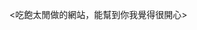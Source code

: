 <吃飽太閒做的網站，能幫到你我覺得很開心>
<!DOCTYPE html>
<html lang="zh-Hant">
  <head>
    <meta charset="utf-8" />
    <meta name="viewport" content="width=device-width, initial-scale=1" />
    <title>147測驗｜單一檔案版</title>
    <style>
      /* 回首頁浮動按鈕 */
      #homeBtn {
        position: absolute;
        top: 100px; /* 深色模式按鈕在 20px，這裡放在它下方 */
        right: 20px;
        padding: 10px 20px;
        background: #28a745;
        color: #fff;
        border: none;
        border-radius: 8px;
        text-decoration: none;
        font-size: 1em;
        box-shadow: 0 4px 12px rgba(0,0,0,.15);
        transition: background .3s, transform .2s, box-shadow .2s;
        z-index: 1000;
      }
      #homeBtn:hover { background: #218838; transform: translateY(-2px); box-shadow: 0 6px 16px rgba(0,0,0,.25); }
      body.dark #homeBtn { background: #2e7d32; }
      body.dark #homeBtn:hover { background: #25652a; }

      body {
        font-family: Arial, sans-serif;
        margin: 0;
        padding: 40px;
        font-size: 1.6em;
        background: #f0f4f8;
        color: #000;
        transition: background-color 0.5s, color 0.5s;
      }
      body.dark { background: #121212; color: #fff; }
      #container {
        max-width: 1200px; margin: auto; background: #fff; padding: 40px;
        border-radius: 20px; box-shadow: 0 0 10px rgba(0,0,0,.1);
        transition: background-color .5s, color .5s;
      }
      body.dark #container { background: #1e1e1e; }
      .hidden { display: none; }
      h1, h2 { text-align: center; font-size: 2.4em; }
      #rules { background: #e9ecef; padding: 20px; margin-bottom: 40px; border-radius: 10px; font-size: 1.2em; }
      body.dark #rules { background: #333; }
      .btn {
        background: #007bff; color: #fff; border: none; padding: 20px 40px;
        margin: 10px; border-radius: 10px; cursor: pointer; font-size: 1.2em;
        transition: background-color .3s;
      }
      .btn:hover { background: #0056b3; }
      #leaveBtn { background: #dc3545; }
      #openBankBtn { background: #17a2b8; }
      #openBankBtn:hover { background: #138496; }
      #progress, #timer { font-weight: bold; font-size: 1.4em; }
      .progress-container { background: #ddd; height: 10px; border-radius: 5px; margin-top: 20px; overflow: hidden; }
      body.dark .progress-container { background: #555; }
      .progress-bar { height: 100%; width: 0; background: #007bff; transition: width .6s ease; }
      .question { margin: 40px 0 20px; font-size: 1.8em; }
      .options label { display: block; margin-bottom: 16px; font-size: 1.4em; }
      table { width: 100%; border-collapse: collapse; margin-top: 20px; font-size: 1.0em; }
      th, td { border: 1px solid #ccc; padding: 12px 14px; text-align: left; vertical-align: top; }
      tr.wrong { background-color: #ffe6e6; }
      body.dark tr.wrong { background-color: #661111; }
      #darkModeToggle {
        position: absolute; top: 20px; right: 20px; padding: 10px 20px;
        background: #333; color: #fff; border: none; border-radius: 8px; cursor: pointer; font-size: 1em;
        transition: background .3s;
      }
      #darkModeToggle:hover { background: #555; }

      /* 題庫瀏覽區塊 */
      #bank .controls {
        display: grid;
        grid-template-columns: 1fr auto auto;
        gap: 12px;
        align-items: center;
        margin: 10px 0 20px;
      }
      #bank .controls input[type="text"] {
        width: 100%; padding: 10px 12px; font-size: 1em; border-radius: 8px; border: 1px solid #bbb;
        background: transparent; color: inherit;
      }
      #bank .controls label { font-size: .9em; }
      #bank .pagination {
        display: flex; justify-content: center; align-items: center; gap: 10px; margin-top: 14px;
      }
      #bank .pagination button { padding: 10px 16px; font-size: 1em; }
      #bank small { color: #666; }
      body.dark #bank small { color: #aaa; }
      .mono { font-family: ui-monospace, SFMono-Regular, Menlo, Monaco, Consolas, "Liberation Mono", "Courier New", monospace; }
      .tag { display: inline-block; padding: 2px 8px; border-radius: 999px; font-size: .8em; }
      .tag.correct { background: #e6f4ea; color: #137333; }
      body.dark .tag.correct { background: #163b22; color: #7ee2a8; }
      .muted { opacity: .8; }
    </style>
  </head>
  <body>
    <!-- 吃飽太閒做的網站，能幫到你我覺得很開心 -->
    <button id="darkModeToggle">深色模式 / Dark Mode</button>
    <a id="homeBtn" href="https://hisausage7.github.io/147test/" title="回首頁">🏠 回首頁</a>

    <div id="container">
      <!-- 歡迎頁 -->
      <div id="welcome">
        <h1>147測驗M9-CAA</h1>
        <div id="rules">
          <p><strong>考試注意事項 / Exam Rules:</strong></p>
          <p>1. 請輸入姓名後才能開始作答。 / You must enter your name to start the quiz.</p>
          <p>2. 考試限時80分鐘，自動倒數。 / The quiz is timed for 80 minutes, countdown starts immediately.</p>
          <p>3. 作答途中可隨時點擊「離開考試」提前結束。 / You can click "Leave Quiz" anytime to finish early.</p>
          <p>4. 完成後會自動顯示所有答題結果與成績。 / Results and scores will be displayed after completion.</p>
          <p>5. 答對題目顯示O，答錯題目顯示X。 / Correct answers will show O, incorrect answers will show X.</p>
          <p>6. 測驗過程為亂序出題。 / The test process was chaotic and disordered in setting questions.</p>
          <p>!版權及源代碼所有-航機系008沈崑宸!</p>
          <p>!僅作為自我測驗使用!</p>
        </div>
        <input type="text" id="nameInput" placeholder="輸入姓名 / Enter your name"
               style="width:100%;padding:8px;margin-bottom:10px;font-size:1.4em;" />
        <input type="number" id="questionLimit" placeholder="輸入題數,至多201題 / Enter number of questions"
               style="width:100%;padding:8px;margin-bottom:10px;font-size:1.4em;" />
        <div style="text-align:center">
          <button id="startBtn" class="btn">開始測驗 / Start Quiz</button>
          <button id="openBankBtn" class="btn">題庫瀏覽 / Browse Bank</button>
        </div>
      </div>

      <!-- 測驗頁（已移除題庫瀏覽按鈕） -->
      <div id="quiz" class="hidden">
        <div>
          <span id="welcomeName"></span>
          <span id="timer" style="float:right">80:00</span>
        </div>
        <div class="mono" id="progress">題數: <span id="current">0</span> / <span id="total">0</span></div>
        <div class="progress-container"><div id="progressBar" class="progress-bar"></div></div>
        <div class="question" id="questionText"></div>
        <div class="options" id="options"></div>
        <div style="display:flex;gap:10px;flex-wrap:wrap">
          <button id="prevBtn" class="btn" style="background:#6c757d">上一題 / Previous</button>
          <button id="leaveBtn" class="btn">離開考試 / Leave Quiz</button>
        </div>
      </div>

      <!-- 結果頁（可瀏覽題庫，不算測驗進行中） -->
      <div id="results" class="hidden">
        <h2>測驗結果 / Results</h2>
        <div>
          <button id="retryBtn" class="btn">重新開始 / Retry</button>
          <button id="showWrongBtn" class="btn" style="background:#ffc107">只看錯題 / Wrong Only</button>
          <button id="showAllBtn" class="btn">看全部結果 / Show All</button>
          <button id="toBankFromResults" class="btn" style="background:#17a2b8">題庫瀏覽 / Browse Bank</button>
        </div>
        <table>
          <thead>
            <tr><th>題目</th><th>您的答案</th><th>正確答案</th><th>結果</th></tr>
          </thead>
          <tbody id="resultsBody"></tbody>
        </table>
        <div id="scoreSummary" style="text-align:center;margin-top:20px;font-size:1.2em"></div>
      </div>

      <!-- 題庫瀏覽頁（預設顯示答案；已移除顯示開關） -->
      <div id="bank" class="hidden">
        <h2>題庫瀏覽 / Question Bank</h2>
        <div class="controls">
          <input id="bankSearch" type="text" placeholder="關鍵字搜尋（會搜尋題目與選項）" />
          <label>每頁顯示
            <select id="perPage">
              <option value="5">5</option>
              <option value="10" selected>10</option>
              <option value="20">20</option>
              <option value="50">50</option>
              <option value="all">全部</option>
            </select>
            題
          </label>
          <button id="backToWelcome" class="btn" style="padding:12px 18px">返回首頁 / Home</button>
        </div>
        <table>
          <thead>
            <tr>
              <th style="width:70px">#</th>
              <th>題目</th>
              <th style="width:34%">選項</th>
              <th style="width:140px">正確答案</th>
            </tr>
          </thead>
          <tbody id="bankBody"></tbody>
        </table>
        <div class="pagination">
          <button id="prevPage" class="btn" style="padding:12px 18px">上一頁</button>
          <span id="pageInfo" class="mono"></span>
          <button id="nextPage" class="btn" style="padding:12px 18px">下一頁</button>
        </div>
        <div style="text-align:center;margin-top:10px">
          <small class="muted">提示：可用右上角「深色模式」切換外觀；搜尋支援中英文與數字。</small>
        </div>
      </div>
    </div>
    <script>
            document.addEventListener("DOMContentLoaded", function () {
              const questions = [
                // === PART 1 ===
      
  {
    question: "最常⾒的⾶機意外事件都可以追溯為\nThe most of aircraft incidents can be traced to",
    options: ["A. 技術問題 Technical Problem", "B. ⼈為疏失 Human Error", "C. 管理疏失 Management Error", "D. 製造廠 Manufacture"],
    answer: "B"
  },
  {
    question: "⼀名⼯程師在⼀次⽔平尾翼鉚釘檢查時疏忽了⼀條裂縫，這種過失有可能是因為甚麼原因引起的?\nAn engineer misses a crack during a rivet inspection of the horizontal stablizer. This failing would most likely be caused by?",
    options: ["A. 懼⾼症 Acrophobia", "B. 廣場恐懼症 Agoraphobia", "C. 幽閉恐懼症 Claustrophobia", "D. 恐懼蜘蛛症 Arachnephobia"],
    answer: "C"
  },
  {
    question: "在⼀個強⽽有⼒的安全⽂化組織中，下列何者不是重要的部分？\nWhat is NOT a key component in an organization\nwith a strong safety culture?",
    options: ["A. 信息共享 Sharing of information", "B. 信任的氣氛 An atmosphere of trust", "C. 秘密會議 A hidden agenda", "D. 尊重知識 Respect for knowledge"],
    answer: "C"
  },
  {
    question: "噪⾳、照明與溫度，何者與維修⼈為因素有關？",
    options: ["A. 噪⾳", "B. 照明", "C. 溫度", "D. 皆有關"],
    answer: "D"
  },
  {
    question: "⾶機機棚內的燈光應該⾄少\nArea lighting in hangar should be at least",
    options: ["A. 能看清楚⼿冊⽂字並確認裝備位置 Enabling to clearly read manual\ntest and affirm equipment locations.", "B. 與正午機坪作業相同 As bright as the lightness at noon\non ramp.", "C. 無所謂 Doesn't matter", "D. 能辨認⾶機外型輪廓 Enabling to recognize airplanes'\nshapes."],
    answer: "A"
  },
  {
    question: "⼯程師檢查安定⾯的配平插孔螺絲沒有看到⼀斷裂導線，這是何種失誤?\nOn inspection of the stabilizer trim jack screw the engineer does not see a broken hanging wire.\nWhat type failing?",
    options: ["A. 分散注意⼒ divided attention", "B. 集中注意⼒ focused attention", "C. 選擇性注意⼒ selective attention", "D. 持續注意⼒ sustained attention"],
    answer: "C"
  },
  {
    question: "⼯程師在檢查安定⾯配平插孔螺釘被叫出去幫忙移動梯架. 當他返回時錯過了⼀個油點. 什麼類型的關注描述了這個缺點？\nOn an inspection of the stabilizer trim jack screw the engineer is called out to help move a work stand. When he returns he misses one grease point. What type of attention describes this failing?",
    options: ["A. 集中注意⼒ focused attention", "B. 選擇性注意⼒ selective attention", "C. 分散注意⼒ divided attention", "D. 持續注意⼒ sustained attention"],
    answer: "C"
  },
  {
    question: "在⼀個值班的開始，⼀個⼯程師聽從他的⼯作指\n⽰，⽽忽略將⼯作指⽰給他的⼩組成員. 什麼類型的關注描述了這個缺點？\nAt the beginning of a shift, an engineer listens to his work orders and ignores the work orders given to his team members. What type of attention describes this failing?",
    options: ["A. 集中注意⼒ focused attention", "B. 選擇性注意⼒ selective attention", "C. 分散注意⼒ divided attention", "D. 持續注意⼒ sustained attention"],
    answer: "A"
  },
  {
    question: "⼀名⼯⼈變得容易厭倦，並完成他的⼯作有困難. 這種缺點是缺乏 …\nA worker gets easily bored and has difficulty completing his work. This failing is a result of a lack of …",
    options: ["A. 集中注意⼒ focused attention", "B. 選擇性注意⼒ selective attention", "C. 分散注意⼒ divided attention", "D. 持續注意⼒ sustained attention"],
    answer: "D"
  },
  {
    question: "打破\"錯誤鏈\"如何防⽌發⽣意外？\nHow does breaking the \"error chain\" prevent an\naccident?",
    options: ["A. 阻⽌任何先決因素 it stops and preceding causes", "B. 阻⽌任何後續可能因素發⽣ it stops any follwing causes", "C. 阻⽌根本因素 it stops the root causes"],
    answer: "B"
  },
  {
    question: "影響⾝體⽣理節奏之最普遍因素為?\nwhat is the most common terms of disturbance of\nbody rhythm?",
    options: ["A. 周末 weekend", "B. 時差 jet lag", "C. 加班 overtime"],
    answer: "B"
  },
  {
    question: "當使⽤⼀個滅火器時妳⼤約可靠近火源多遠距離\napproximately how close should you be to a fire when usi",
    options: ["A. 2 to 4 feet", "B. 4 to 6 feet", "C. 6 to 8 feet"],
    answer: "C"
  },
  {
    question: "⼀個⾃信⼼不強的⼈\na person with low self-esteem is",
    options: ["A. 減少可能順從同儕的壓⼒ less likely to conform to peer\npresure", "B. 可能順從同儕的壓⼒ more likely to conform to peer\npressure.", "C. 順應同儕的壓⼒但不影響⾃尊的等級 Conformity to peer pressure is\nnot affected by level of self- esteem"],
    answer: "B"
  },
  {
    question: "眼睛需要時間來適應不同層次的光強度。是⼀種\nthe eye requires time to adjust to varying levels of\nlight intensity because the",
    options: ["A. 光化學程序 photochemcial process", "B. 電化學程序 electrochemical process", "C. 神經傳導程序 nerve transmit process"],
    answer: "A"
  },
  {
    question: "在顯⽰器中，⼯作⼈員必須立即採取⾏動以保持系統安全的資訊是屬於\nIn display signal, the crew must react in order to\nmaintain the system safety is",
    options: ["A. 警告 warninig", "B. 提醒 alert", "C. 諮詢 advisory"],
    answer: "A"
  },
  {
    question: "從SHELL模型的觀點，空間迷向的問題屬於哪⼀個界⾯\nFrom SHELL model, the space disorientation problems belong to which interface",
    options: ["A. ⼈-軟體 liveware-software", "B. ⼈-環境 liveware-environment", "C. ⼈-硬體 liveware-handware"],
    answer: "B"
  },
  {
    question: "⼀個簡單系統維護的⽬的是什麼?\n1.⽬的是很容易理解的\n2.外型配置是很容易理解的\n3.功能是很容易理解的\nwhat is a simple system for maintenance\npurposes?\n1.purpose is easy to comprehend\n2.model is easy to comprehend\n3.function is easy to comprehend",
    options: ["A. 2 and 3 only", "B. 1,2 and 3 only", "C. 1 and 2 only"],
    answer: "B"
  },
  {
    question: "什麼是⼈們對不同的氣候條件的容許限度?\nwhat are the levels of tolerance people have to\ndifferent climatic conditions?",
    options: ["A. 最理想的溫度範圍(⾼⾄低)約10度c\nthe range of optimum temperature (high to low ) is about 10 degrees Celsius.", "B. 最理想的溫度範圍(⾼⾄低)約15度c\nthe range of optimum temperature (high to low ) is about 15 degrees Celsius.", "C. 最理想的溫度範圍(⾼⾄低)約7度c\nthe range of optimum\ntemperature (high to low ) is about 7 degrees Celsius."],
    answer: "C"
  },
  {
    question: "什麼是⼈們對不同的氣候條件的容許限度?\nwhat are levels of tolerance people have to\ndifferent climatic conditions?",
    options: ["A. 最佳濕度範圍(⾼⾄低)是20%左右\nthe range of optimum humidity\n(high to low ) is about 20%", "B. 最佳濕度範圍(⾼⾄低)是40%左右\nthe range of optimum humidity\n(high to low ) is about 40%", "C. 最佳濕度範圍(⾼⾄低)是60%左右\nthe range of optimum humidity\n(high to low ) is about 60%"],
    answer: "B"
  },
  {
    question: "什麼是正向同濟壓⼒的安全意涵?\n1.隱藏的壓⼒，降低風險\n2.更多的適應性，降低風險\n3.更⾼的標準，降低風險.\nwhat are the safety implications of positive peer\npressure?\n1.hidden presure 2….",
    options: ["A. 1 and 3 only", "B. 1 and 2 only", "C. 2 and 3 only"],
    answer: "C"
  },
  {
    question: "在⾶機維修⼯程領域什麼是最重要的溝通⽅式\nwhat is the most inportant mean of communication\nin aircraft maintenance",
    options: ["A. 含蓄 Implicit", "B. 逐字的 verbal", "C. 畫⾯ written"],
    answer: "C"
  },
  {
    question: "當指令的格式各不相同，針對⼯作指令有效性的因素何者影響最⼤\nWhat factor of effective work instruction is most affected when instructions use different formats?",
    options: ["A. 指令的可達性 accessibility of instruction", "B. 指令的⼀致性 consistency of instruction", "C. 指令的公信⼒ credibility of instruction"],
    answer: "B"
  },
  {
    question: "什麼有效⼯作指令的因素是受影響最⼤，當主管啟動⼀個的變化和標準化最佳做法的差異？\nWhat factor of effective work instruction is most affected when a supervisor initiates a change and deviates from standardized best practice?",
    options: ["A. 公信⼒的指令 credibility of instruction", "B. 輔助功能的指令 accessibility of instruction", "C. 清晰的指令 clearness of instruction", "D. ⼀致性的指令 consistency of instruction"],
    answer: "A"
  },
  {
    question: "什麼有效的⼯作指令因素是受影響最⼤,當恢復和參考系統是很難使⽤時？\nWhat factor of effective work instruction is most affected when a retrieval and reference system is difficult to use?",
    options: ["A. 公信⼒的指令 credibility of instruction", "B. 輔助功能的指令 accessibility of instruction", "C. 清晰的指令 clearness of instruction", "D. ⼀致性的指令 consistency of instruction"],
    answer: "B"
  },
  {
    question: "什麼有效的⼯作指令因素是受影響最⼤,當指令使⽤不同的格式時？\nWhat factor of effective work instruction is most affected when instructions use different formats?",
    options: ["A. 公信⼒的指令 credibility of instruction", "B. 輔助功能的指令 accessibility of instruction", "C. ⼀致性的指令 consistency of instruction", "D. 清晰的指令 clearness of instruction"],
    answer: "C"
  },
  {
    question: "⼀名⼯⼈在什麼情況會作出錯誤的液壓系統保養?\nIn what case would a worker make an error\nservicing the hydraulic system?",
    options: ["A. ⼯⼈有意或無意地不去加壓液壓系統.\nThe worker knowingly or unknowingly does NOT pressurize the system.", "B. ⼯⼈有意或無意地添加了錯誤的壓⼒.\nThe worker knowingly or unknowingly adds the wrong pressure.", "C. ⼯⼈在不知不覺中添加了錯誤的壓⼒.\nThe worker unknowingly adds the wrong pressure.", "D. ⼯⼈故意添加錯誤的壓⼒.\nThe worker knowingly adds the\nwrong pressure."],
    answer: "C"
  },
  
  {
    question: "在什麼情況下會是⼀個錯誤例⼦，如果⼀個⼯⼈安裝⼀個⽀撐架時？\nIn what case would it be an error if a worker installs a support bracket?",
    options: [
      "A. ⼯作⼈員有意或無意地不安裝螺栓. The worker knowingly or unknowingly does NOT install the bolts.",
      "B. ⼯作⼈員有意或無意地安裝了錯誤的螺栓. The worker knowingly or unknowingly installs the wrong bolts.",
      "C. ⼯作⼈員故意地安裝了錯誤的螺栓. The worker knowingly installs the wrong bolts.",
      "D. ⼯作⼈員在不知不覺中安裝了錯誤的螺栓. The worker unknowingly installs the wrong bolts."
    ],
    answer: "D"
  },
  {
    question: "你檢查⼿冊，並要求你的同事的意⾒。你也有很好的訓練。零件和⼯具都是正確的。你再次檢查你的⼯作。但是，出錯了。是什麼⼈為因素術語描述這種情況呢？\nYou checked the manual and asked your coworkers for advice. You also had good training. The parts and tools were all correct. You double checked your work. But, something went wrong. What human factors term describes this situation?",
    options: [
      "A. 錯誤的冰⼭ the Error Iceberg",
      "B. 錯誤鏈 the Chain of Errors",
      "C. ⾺斯洛階層 Maslow's Hierarchy",
      "D. 墨菲定律 Murphy's law"
    ],
    answer: "D"
  },
  {
    question: "哪種錯誤模式描述了⼤多數向公眾隱藏的維護失誤？\nWhich error model describes most maintenance errors as hidden to the public?",
    options: [
      "A. 錯誤的冰⼭ The Error Iceberg",
      "B. 瑞⼠奶酪模式 The Swiss Cheese Model",
      "C. ⼗⼆⼤禍因 The Dirty Dozen",
      "D. 螺帽和螺栓拆卸，組裝 The Nut and Bolt Disassembly, Assembly"
    ],
    answer: "A"
  },
  {
    question: "哪種誤差模式顯⽰如何“預防或糾正措施”來制⽌⼀個意外發⽣的危險性？\nWhich error model shows how \"preventive or corrective measures\" stop the danger of an accident?",
    options: [
      "A. 錯誤的冰⼭ The Error Iceberg",
      "B. 瑞⼠奶酪模式 The Swiss Cheese Model",
      "C. ⼗⼆⼤禍因 The Dirty Dozen",
      "D. 螺帽和螺栓拆卸，組裝 The Nut and Bolt Disassembly, Assembly"
    ],
    answer: "B"
  },
  {
    question: "哪種錯誤模式描述了維護中常⾒的錯誤？\nWhich error model describes common errors in maintenance?",
    options: [
      "A. 錯誤的冰⼭ The Error Iceberg",
      "B. 瑞⼠奶酪模式 The Swiss Cheese Model",
      "C. ⼗⼆⼤禍因 The Dirty Dozen",
      "D. 螺帽和螺栓拆卸，組裝 The Nut and Bolt Disassembly, Assembly"
    ],
    answer: "C"
  },
  {
    question: "哪種錯誤模式描述了維修⼯作的複雜性是如何增加了出錯的機會？\nWhich error model describes how the complexity of maintenance tasks increase the chance of error?",
    options: [
      "A. 錯誤的冰⼭ The Error Iceberg",
      "B. 瑞⼠奶酪模式 The Swiss Cheese Model",
      "C. ⼗⼆⼤禍因 The Dirty Dozen",
      "D. 螺帽和螺栓拆卸，組裝 The Nut and Bolt Disassembly, Assembly"
    ],
    answer: "D"
  },
  {
    question: "哪種錯誤模式描述⼀件事故發⽣錯誤的組合呢？\nWhich error model describes the occurrence of an accident as a combination of errors?",
    options: [
      "A. 錯誤的冰⼭ The Error Iceberg",
      "B. 瑞⼠奶酪模式 The Swiss Cheese Model",
      "C. 事件的連鎖反應 The Chain of Events",
      "D. 螺帽和螺栓拆卸，組裝 The Nut and Bolt Disassembly, Assembly"
    ],
    answer: "C"
  },
  {
    question: "哪個模型指⽰錯誤可以因重複檢查及交互檢查⽽停⽌?\nWhich model indicates errors can be stopped by duplicate checks and cross-checks?",
    options: [
      "A. 錯誤冰⼭",
      "B. 瑞⼠起司理論",
      "C. Dirty Dozen"
    ],
    answer: "B"
  },
  {
    question: "⼀架⾶機失去了在⾶⾏中的1號發動機整流罩。哪種錯誤模式最佳地描述了未拴緊的整流罩，如同重覆發⽣的問題？\nAn airplane looses its #1 engine cowling in flight. Which error model best describes the unlatched cowling as a re-occurring problem?",
    options: [
      "A. 錯誤的冰⼭ The Error Iceberg",
      "B. 瑞⼠奶酪模式 The Swiss Cheese Model",
      "C. ⼗⼆⼤禍因 The Dirty Dozen",
      "D. 螺帽和螺栓拆卸，組裝 The Nut and Bolt Disassembly, Assembly"
    ],
    answer: "A"
  },
  {
    question: "在他的⾶⾏前檢查，副駕駛注意到＃1發動機整流罩是未鎖上. 哪種錯誤模式最佳地描述了這⼀發現？\nOn his pre-flight check, the co-pilot notices the #1 engine cowling is NOT latched. Which error model best describes this finding?",
    options: [
      "A. 錯誤的冰⼭ The Error Iceberg",
      "B. 瑞⼠奶酪模式 The Swiss Cheese Model",
      "C. ⼗⼆⼤禍因 The Dirty Dozen",
      "D. 螺帽和螺栓拆卸，組裝 The Nut and Bolt Disassembly, Assembly"
    ],
    answer: "B"
  },
  {
    question: "當⼀名機械師正在關閉1號發動機整流罩時他被叫走去移動⼯作梯架. 當他返回現場收⼯時，他錯過了⼀個⾨閂和整流罩在⾶⾏中遺失了. 哪種錯誤模式最佳地描述這個錯誤？\nAs a mechanic is closing the #1 engine cowling, he is called away to help move a work stand. When he returns to close-up the job he misses a latch and the cowling is lost in flight. Which error model best describe this error?",
    options: [
      "A. 錯誤的冰⼭ The Error Iceberg",
      "B. 瑞⼠奶酪模式 The Swiss Cheese Model",
      "C. ⼗⼆⼤禍因 The Dirty Dozen",
      "D. 螺帽和螺栓拆卸，組裝 The Nut and Bolt Disassembly, Assembly"
    ],
    answer: "B"
  },
  {
    question: "⼀名⼯作⼈員正在檢查機翼⾯板的裂縫. 類型⼀的錯誤意味著⼯作⼈員 …\nA worker is checking a wing panel for cracks. A type one error means the worker …",
    options: [
      "A. ... 做了檢查，但沒有看到⼀條裂縫. ... did the inspection but did NOT see a crack.",
      "B. … 沒有做檢查. … did NOT do the inspection.",
      "C. … 在檢查時引起的裂紋. … made the crack during the inspection.",
      "D. … 看到了⼀條縫，確定它是無關緊要. … saw a crack and decided it was too small."
    ],
    answer: "D"
  },
  {
    question: "⼀名⼯作⼈員正在檢查機翼⾯板的裂縫. 類型⼆的錯誤意味著⼯作⼈員 …\nA worker is checking a wing panel for cracks. A type two error means the worker …",
    options: [
      "A. ... 做了檢查，但沒有看到⼀條裂縫. ... did the inspection but did NOT see a crack.",
      "B. … 沒有做檢查. … did NOT do the inspection.",
      "C. … 在檢查時引起的裂紋. … made the crack during the inspection.",
      "D. … 看到了⼀條縫，確定它是無關緊要. … saw a crack and decided it was too small."
    ],
    answer: "A"
  },
  {
    question: "是什麼類型的錯誤，如果存在⼀個故障，但不是在檢查中發現的呢？\nWhat type of error is it if a fault exists but is not found during an inspection?",
    options: [
      "A. 類型⼀的錯誤 type one error",
      "B. 類型⼆的錯誤 ytpe two error",
      "C. 類型三的錯誤 type three error",
      "D. 類型四的錯誤 type four error"
    ],
    answer: "B"
  },
  {
    question: "什麼類型的錯誤是如果發現故障就採取錯誤的⾏動呢？\nWhat type of error is it if a fault is found and the wrong action is taken?",
    options: [
      "A. 類型⼀的錯誤 type one error",
      "B. 類型⼆的錯誤 ytpe two error",
      "C. 類型三的錯誤 type three error",
      "D. 類型四的錯誤 type four error"
    ],
    answer: "A"
  },
  {
    question: "由於在維修⼿冊中的錯誤並未使⽤校正⼯具去安裝在⼀個渦輪發動機的後進油料管. 這些錯誤是如何分類的？\nDue to an error in the maintenance manual an alignment tool is not used to install the rear oil feed tube of a turbine engine. How are these errors classified?",
    options: [
      "A. 維修⼿冊是潛在錯誤和安裝錯誤是積極的. The maintenance manual error is latent and the installation error is active.",
      "B. 維修⼿冊的錯誤，並且安裝錯誤是潛在的問題. Both the maintenance manual error and the installation error are latent.",
      "C. 維修⼿冊錯誤是積極的和安裝錯誤是潛在的. The maintenance manual error is active and the installation error is latent.",
      "D. 維修⼿冊的錯誤和安裝錯誤是積極的. Both the maintenance manual error and the installation error are active."
    ],
    answer: "B"
  },
  {
    question: "由於在維修⼿冊中的錯誤並未使⽤校正⼯具去安裝在⼀個渦輪發動機的後進油料管. 在操作中進料管上的壓⼒造成裂紋. 這些錯誤是如何分類的？\nDue to an error in the maintenance manual an alignment tool is not used to install the rear oil feed tube of a turbine engine. In operation, the stress on the feed line is causing a crack. How are these errors classified?",
    options: [
      "A. 維修⼿冊是潛在錯誤和安裝錯誤是積極的. The maintenance manual error is latent and the installation error is active.",
      "B. 維修⼿冊的錯誤，並且安裝錯誤是潛在的問題. Both the maintenance manual error and the installation error are latent.",
      "C. 維修⼿冊的錯誤和安裝錯誤是積極的. Both the maintenance manual error and the installation error are active.",
      "D. 維修⼿冊錯誤是積極的和安裝錯誤是潛在的. The maintenance manual error is active and the installation error is latent."
    ],
    answer: "C"
  },
  {
    question: "上緊螺絲時抓住燃料電池檢測板⽽不使⽤扭⼒扳⼿是 …\nNot using a torque wrench to tighten the screws holding the fuel cell inspection plate is …",
    options: [
      "A. … ⼀個潛在的錯誤如果螺紋滑牙和⼀個主動的錯誤如果他們沒有滑牙. … a latent error if the threads are stripped and an active error if they are NOT stripped.",
      "B. … ⼀個潛在的錯誤如果螺紋滑牙和⼀個潛在的錯誤如果他們沒有滑牙. … a latent error if the threads are stripped and a latent error if they are NOT stripped.",
      "C. … ⼀個主動的錯誤如果螺紋滑牙和⼀個主動的錯誤如果他們沒有滑牙. … an active error if the threads are stripped and an active error if they are NOT stripped.",
      "D. … ⼀個主動的錯誤如果螺紋滑牙和⼀個潛在的錯誤如果他們沒有滑牙. … an active error if the threads are stripped and a latent error if they are NOT stripped."
    ],
    answer: "D"
  },
  {
    question: "何謂潛在失效?\nWhat is a latent failure?",
    options: [
      "A. 可被偵測到之失效 A failure which could have been predicted",
      "B. 遵從不熟悉⾶機維修之管理者指⽰ Receiving bad instruction from a manager who is out of touch with maintenance",
      "C. 未被預測到之失效 a failure which could not have been predicted"
    ],
    answer: "C"
  },
  {
    question: "以下哪些原因被列為事故？\n1）⾶機在機棚火災被摧毀.\n2）整流罩在⾶⾏過程中脫落.\n3）⾶機經歷了機艙減壓.\nWhich of the following are classified as incidents?\n1)An aircraft is destroyed in a hangar fire.\n2)The cowling comes off during flight.\n3)The airplane experiences a cabin depressurization.",
    options: [
      "A. 僅（1）和（2）",
      "B. 僅（2）和（3）",
      "C. 僅（1）和（3）",
      "D. (1), (2) 和 (3)"
    ],
    answer: "B"
  },
  {
    question: "下列哪項被歸類意外？\n1）⾶機在機棚火災被摧毀.\n2）整流罩在⾶⾏過程中脫落，發動機損壞.\n3）兩個⼈被吸出機外在⼀個失壓過程中.\nWhich of the following are classified as accidents?\n1)An aircraft is destroyed in a hangar fire.\n2)The cowling comes off during flight and the engine is damaged.\n3)Two people are sucked out of the plane during a depressurization.",
    options: ["A. 僅（1）和（2）", "B. 僅（2）和（3）", "C. 僅（1）和（3）", "D. (1), (2) 和 (3)"],
    answer: "C"
  },
  {
    question: "為什麼不尋常的維修⼈員將被控訴過失犯罪？\nWhy is it unusual for maintenance workers to be charged with criminal negligence?",
    options: [
      "A. 指控的威脅妨礙調查. The threat of charges impedes investigations.",
      "B. 錯誤通常還是在於管理. The fault usually lies with the management.",
      "C. 維修⼯⼈很少犯錯誤. Maintenance workers rarely make errors.",
      "D. 宣傳損害了航空業. The publicity damages the air industry."
    ],
    answer: "A"
  },
  {
    question: "當維修錯誤指責是分攤 ...\nWhen blame for maintenance errors is apportioned …",
    options: [
      "A. … 責任變得釐清. … responsibility becomes clear.",
      "B. ...它有⼀個學習過程中的負⾯影響. … it has a negative affect on the learning process.",
      "C. … 它可以防⽌再次發⽣錯誤. … it prevents the errors from re-occurring.",
      "D. … 它改善了⼯作者的習慣和動⼒. … it improves worker habits and motivation."
    ],
    answer: "B"
  },
  {
    question: "在⾶⾏中關⾞的內部調查著重在維修⼯⼈使⽤了錯誤O型圈的責任. 這種類型的發現 …\nAn internal investigation on an in flight shut down placed the responsibility on the maintenance worker for using the wrong O rings. This type of finding …",
    options: [
      "A. … 使⼯⼈在他們的⼯作更加細⼼. … makes workers more attentive in their work.",
      "B. … 防⽌了錯誤的再次發⽣. … prevents a re-occurrence of the error.",
      "C. … 可能再次出現的錯誤. … makes the error likely to re-occur.",
      "D. … 需要責任的釐清. … makes the need for responsibility clear."
    ],
    answer: "C"
  },
  {
    question: "為什麼意外事故調查要尋找很多可能構成⼀連串的原因？\nWhy do accident/incident investigations look for many causes that make up a chain of events?",
    options: [
      "A. 它給每個⼈更多的動⼒做好⼯作. It gives everyone more motive to do good work.",
      "B. 它有助於防⽌錯誤的再次發⽣. It helps prevent a re-occurrence of the error.",
      "C. 它使公眾感到更加安全. It makes the public feel more safe.",
      "D. 它可以幫助分攤責任. It helps apportion the responsibility."
    ],
    answer: "B"
  },
  {
    question: "什麼是正確的順序在維護錯誤決策援助過程中的三個步驟?\nWhat is the correct order of the three steps in the MEDA process?",
    options: [
      "A. 採取糾正措施，找到促成因素和識別錯誤. Take corrective actions, find contributing factors and identify the error.",
      "B. 採取糾正措施，識別錯誤和發現促成因素. Take corrective actions, identify the error and find contributing factors.",
      "C. 識別錯誤，採取糾正措施，並找到促成因素. Identify the error, take corrective actions and find contributing factors.",
      "D. 識別錯誤，找到促成因素，並採取糾正措施. Identify the error, find contributing factors and take corrective actions."
    ],
    answer: "D"
  },
  {
    question: "什麼不是維護錯誤決策援助過程中的⼀部分？\nWhat is NOT a part of the MEDA process?",
    options: [
      "A. 責任分配 proportioning responsibility",
      "B. 識別錯誤 identifying errors",
      "C. 找出促成因素 finding contributing factors",
      "D. 採取糾正措施 taking corrective actions"
    ],
    answer: "A"
  },
  {
    question: "維護錯誤決策援助⾸要的理念是什麼？\nWhat is the prime philosophy of MEDA?",
    options: [
      "A. 因為我們是⼈都會做出錯誤. Because we're human we make mistakes.",
      "B. 所有的錯誤都是可以避免的. All errors are preventable.",
      "C. 我們可以學到很多來⾃我們的錯誤. We can learn a lot from our errors.",
      "D. 如果它會做錯，就會出問題. If it can go wrong it will go wrong."
    ],
    answer: "C"
  },
  {
    question: "維護錯誤決策援助和⼗⼆⼤禍因被⽤來標⽰維護錯誤的促成因素. 什麼是真正的改正措施？\nBoth MEDA and the Dirty dozen can be used to identify contributing factors of maintenance errors. What is true for the corrective actions?",
    options: [
      "A. 只有維護錯誤決策援助有⼀套改正措施. Only MEDA has a set of corrective actions",
      "B. 兩者都有⼀套改正措施. Both have a set of corrective actions.",
      "C. 只有⼗⼆⼤禍因有⼀套改正措施. Only the dirty dozen has a set of corrective actions.",
      "D. 兩者都沒有⼀套改正措施. Neither have a set of corrective actions."
    ],
    answer: "B"
  },
  {
    question: "以下哪項陳述是真實的依據維護錯誤決策援助的調查⽽採⽤改正措施？\nWhich of the following statements is true for the use of corrective action following a MEDA investigation?",
    options: [
      "A. 它們是⼀般⼯作地點所依賴的失誤. They are general to the work place and depend on the error.",
      "B. 它們是特定⼯作地點所依賴的失誤. They are specific to the work place and depend on the error.",
      "C. 他們是⼀般⼯作地點所依賴的提供因素. They are general to the work place and depend on the contributing factors.",
      "D. 它們是特定⼯作地點所依賴的提供因素. They are specific to the work place and depend on the contributing factors."
    ],
    answer: "D"
  },
  {
    question: "什麼是真正的危害⼯作場所的識別和報告？\nWhat is true for the recognizing and reporting of hazards in the work place?",
    options: [
      "A. 雇主必須認識到潛在的危險和僱員必須報告它們. The employer must recognize potential hazards and an employee must report them.",
      "B. 雇主必須認識到的危害和報告它們. The employer must recognize hazards and report them.",
      "C. 員⼯必須認識到潛在的危險，雇主必須他們報告它們. The employee must recognize potential hazards and an employer must report them.",
      "D. 員⼯必須認識到危害並報告它們. The employee must recognize hazards and report them."
    ],
    answer: "A"
  },
  {
    question: "誰有責任去提供援助和防護來⾃⼯作場所的危險？\nWhose responsibility is it to provide aid and protection from work place hazards?",
    options: [
      "A. 雇主必須提供援助和僱員必須提供保護. The employer must provide aid and the employee must provide protection.",
      "B. 雇主必須提供援助和保護. The employer must provide both aid and protection.",
      "C. 雇員必須提供援助和保護. The employee must provide both aid and protection.",
      "D. 雇員必須提供援助和僱主必須提供保護. The employee must provide aid and the employer must provide protection."
    ],
    answer: "B"
  },
  {
    question: "什麼是真實的為了去除或消除危險⽽製做的安全信息？\nWhat is true for the removal or elimination of hazards and making note of safety information?",
    options: [
      "A. 僱員必須清除或消除危險和雇主必須使⽤附註的安全信息. The employee must remove or eliminate hazards and the employer must take note of safety information.",
      "B. 僱員必須清除或消除危險和使⽤附註的安全信息. The employee must remove or eliminate hazards and must take note of safety information.",
      "C. 雇主必須清除或消除危險和僱員必須使⽤附註的安全信息. The employer must remove or eliminate hazards and the employee must take note of safety information.",
      "D. 僱主必須清除或消除危險和使⽤附註的安全信息. The employer must remove or eliminate hazards and must take note of safety information."
    ],
    answer: "C"
  },
  {
    question: "誰有責任確保使⽤所提供的安全措施?\n（1）雇主\n（2）⺠航局\n（3）僱員\nWho is responsible for making sure the provided safety measures are used?\n(1)the employer\n(2)the CAA\n(3)the employee",
    options: ["A. 只有（1）", "B. 只有（1）和（2）", "C. 只有（3）", "D. （1），（2）和（3）"],
    answer: "C"
  },
  {
    question: "以下哪種危險對⾶機維修環境是最常⾒的？\nWhich of the following hazards is most common to the aircraft maintenance environment?",
    options: [
      "A. 因溢出滑油或噴射燃油⽽滑倒 slipping on spilled oil or jet fuel",
      "B. 傷⼝碰到液壓油 getting hydraulic oil on a cut",
      "C. 在熱發動機零件上燙傷你的⼿ burning your hands on hot engine parts",
      "D. 你的頭撞到發動機整流罩. Hitting your head on an engine cowling."
    ],
    answer: "D"
  },
  {
    question: "以下哪種危險對⾶機維修環境是最常⾒的？\nWhich of the following hazards is most common to the aircraft maintenance environment?",
    options: [
      "A. 在⼀個平台上，梯⼦或檢修棚絆倒 tripping on a platform, ladder or dock",
      "B. 傷⼝碰到液壓油 getting hydraulic oil on a cut",
      "C. 在熱發動機零件上燙傷你的⼿ burning your hands on hot engine parts",
      "D. 因溢出滑油或噴射燃油⽽滑倒 slipping on spilled oil or jet fuel"
    ],
    answer: "A"
  },
  {
    question: "什麼樣類型的⼯作場所有⼀個紅⾊圓形帶和⼀個紅⾊的斜線的標誌？\nWhat type of workplace sign has a red circular band and a red diagonal line?",
    options: [
      "A. 禁⽌的標誌 sign of prohibition",
      "B. 必要的預防措施 essential precaution",
      "C. 警告標誌 warning sign",
      "D. 安全性的信息 information of a safety nature"
    ],
    answer: "A"
  },
  {
    question: "什麼類型的⼯作場所標誌使⽤⼀個藍⾊的盤狀物?\nWhat type of workplace sign uses a blue disc?",
    options: [
      "A. 禁⽌的標誌 sign of prohibition",
      "B. 必要的預防措施 essential precaution",
      "C. 警告標誌 warning sign",
      "D. 安全性的信息 information of a safety nature"
    ],
    answer: "B"
  },
  {
    question: "什麼類型的標誌已鑲上⿊⾊帶黃⾊三⾓形？\nWhat type of sign has a yellow triangle bordered by a black band?",
    options: [
      "A. 禁⽌的標誌 sign of prohibition",
      "B. 必要的預防措施 essential precaution",
      "C. 警告標誌 warning sign",
      "D. 安全性的信息 information of a safety nature"
    ],
    answer: "C"
  },
  {
    question: "什麼類型的標誌在⼀個綠⾊正⽅形上有⼀個⽩⾊的記號？\nWhat type of sign has a white symbol on a green square?",
    options: [
      "A. 禁⽌的標誌 sign of prohibition",
      "B. 必要的預防措施 essential precaution",
      "C. 警告標誌 warning sign",
      "D. 安全性的信息 information of a safety nature"
    ],
    answer: "D"
  },
  {
    question: "對於⼀般的緊急情況你應該 ...\nFor general emergencies you should …",
    options: [
      "A. … 在照顧受害者之前報告緊急情況. … report the emergency before taking care of a victim.",
      "B. … ⽤任何辦法幫忙在你報告緊急情況之前. … help in any way you can before you report the emergency.",
      "C. … 報告緊急情況在你確信發⽣的事情之前. … report the emergency before you are sure of what happened.",
      "D. … 使得事情無危險在你報告緊急情況之前. … make things safe before you report the emergency."
    ],
    answer: "A"
  },
  {
    question: "有五點處理⼀般緊急情況. 最後⼀點是 …\nThere are five points for dealing with general emergencies. The last of these is …",
    options: [
      "A. … 報告緊急情況. … report the emergency.",
      "B. ... 你可以⽤任何⽅式幫忙. … help in any way you can.",
      "C. ... 使得事情無危險性. … make things safe.",
      "D. … 採取照顧受害者. … take care of the victim."
    ],
    answer: "B"
  },
  {
    question: "你聽到了很多從機棚後⾯傳來的聲響，並看到儲藏室冒煙. 在地板上有⼀些⼈燙傷,但每個⼈沒有立即的危險. 你應該怎麼做呢？\nYou hear a lot of noise coming from the back of the hangar and see smoke coming out of the store room. There are some people with burns on the floor but everyone is out of immediate danger.\nWhat should you do?",
    options: [
      "... 你可以⽤任何⽅式幫忙. … help in any way you can.",
      "... 使得事情無危險性. … make things safe.",
      "… 報告緊急情況. … report the emergency.",
      "… 採取照顧受害者. … take care of the victims."
    ],
    answer: "C"
  },
  {
    question: "處理⼀般緊急情況五個重點中，最後⼀點是？",
    options: [
      "A. 可以⽤任何⽅式幫忙",
      "B. 使事情無危險性",
      "C. 照顧受害勢",
      "D. 報告緊急情況"
    ],
    answer: "A"
  },
  {
    question: "⼀個⼿提式滅火器完全流出⼤約需要多久時間？\nApproximately how long does it take for a portable fire extinguisher to discharge completely?",
    options: [
      "A. 4秒 4 seconds",
      "B. 8秒 8 seconds",
      "C. 12秒 12 seconds",
      "D. 16秒 16 seconds"
    ],
    answer: "B"
  },
  {
    question: "操作滅火器時最重要的考慮因素是什麼？\nWhat is the most important consideration when operating a fire extinguisher?",
    options: [
      "A. 檢查操作指令 checking the instructions",
      "B. 滅火器排出時間 extinguisher discharge time",
      "C. 滅火器的位置 location of the fire extinguisher",
      "D. 逃⽣路線 an escape route"
    ],
    answer: "D"
  },
  {
    question: "你⼤約可靠近火源多遠距離當使⽤⼀個滅火器時？\nApproximately how close should you be to a fire when using an extinguisher?",
    options: [
      "A. 2⾄4英尺 2 to 4 feet",
      "B. 4⾄6英尺 4 to 6 feet",
      "C. 6⾄8英尺 6 to 8 feet",
      "D. 8⾄10英尺 6 to 10 feet"
    ],
    answer: "C"
  },
  {
    question: "有煙和火從機棚牆壁上的斷路器盒冒出來. 你需要什麼類型滅火器來滅火？\nThere is smoke and fire coming out of a breaker box on the hangar wall. What class of fire extinguisher do you need?",
    options: ["A. A類型", "B. B類型", "C. C類型", "D. D類型"],
    answer: "C"
  },
  {
    question: "下列哪些說法是正確的？有煙和火從機棚牆壁上的斷路器盒冒出來. 您注意到⼀個乾粉和⼀個⼆氧化碳滅火器.\nWhat statement is true for the following conditions? There is smoke and fire coming out of a breaker box on the hangar wall. You notice a dry powder and a CO2 extinguisher.",
    options: [
      "A. 火源是⼀種B類型火災，您可以同時使⽤兩者滅火器. The fire is a class B fire and you can use both extinguishers.",
      "B. 火是⼀種B類型火災，你僅可以使⽤化學乾粉. The fire is a class B fire and you can use the dry powder chemical ONLY.",
      "C. 火源是⼀種C類型火災，您可以同時使⽤兩者滅火器. The fire is a class C fire and you can use both extinguishers.",
      "D. 火是⼀種C類型火災，你僅可以使⽤化學乾粉. The fire is a class C fire and you can use the dry powder chemical ONLY."
    ],
    answer: "C"
  },
  {
    question: "實施⼼肺復甦術(氣道、呼吸、循環)胸部按壓是屬於",
    options: [
      "A. 循環急救",
      "B. 呼吸急救",
      "C. 氣道和呼吸急救"
    ],
    answer: "A"
  },
  {
    question: "什麼是ABC的急救⽅法當處理失去知覺的個⼈時？\nWhat is the ABC of first aid when dealing with an unconscious person?",
    options: [
      "A. 評估，⼩⼼，呼叫 assess, beware, call",
      "B. 氣道，呼吸，循環 airway, breathing, circulation",
      "C. 氣道，休息，逃避 airway, breaks, cuts",
      "D. 協助，意識，覆蓋和保護 assist, be aware, cover and protect"
    ],
    answer: "B"
  },
  {
    question: "你發現⼀個⼈昏迷⽽你必須做的ABC（氣道，呼吸，循環）急救時. 聽覺和感覺是屬於哪⼀部分 …\nYou find a person unconscious and you must do ABC (airway, breathing, circulation) first aid. Listening and feeling are part of the …",
    options: [
      "A. … 氣道急救. … airway first aid.",
      "B. … 呼吸急救. … breathing first aid.",
      "C. … 氣道和呼吸急救. … airway and breathing first aid.",
      "D. … 氣道和呼吸急救. … airway, breathing and circulation first aid."
    ],
    answer: "B"
  },
  {
    question: "你發現⼀個⼈昏迷，並要實⾏施ABC（氣道，呼  吸，循環）急救. 傾斜頭部抬下巴操演是屬於哪⼀部分 …\nYou find a person unconscious and will do ABC (airway, breathing, circulation) first aid. The head tilt chin lift maneuver is part of the …",
    options: [
      "A. … 氣道急救. … airway first aid.",
      "B. … 呼吸急救. … breathing first aid.",
      "C. … 氣道和呼吸急救. … airway and breathing first aid.",
      "D. … 氣道和呼吸急救. … airway, breathing and circulation first aid."
    ],
    answer: "A"
  },
  {
    question: "你發現⼀個⼈昏迷，並要實⾏施ABC（氣道，呼吸，循環）急救. 胸部按壓是屬於哪⼀部分 …\nYou find a person unconscious and will do ABC first aid (airway, breathing, circulation). Chest compressions are part of the …",
    options: [
      "A. … 呼吸急救. … breathing first aid.",
      "B. … 氣道和呼吸急救. … airway and breathing first aid.",
      "C. … 氣道急救. … airway first aid.",
      "D. … 循環急救. … circulation first aid."
    ],
    answer: "D"
  },
  {
    question: "在信息處理模式中什麼遵循發⽣器的決定？\nWhat follows the decision generator in the information processing model?",
    options: [
      "A. 信號輸入和存儲 signal input and storage",
      "B. 意識的模組 awareness module",
      "C. ⾏動和反饋意⾒ action and feedback",
      "D. 注意機制 attention mechanism"
    ],
    answer: "C"
  },
  {
    question: "⾺斯洛說⼤多數⼈⾏動的動機是什麼呢？\nWhat does Maslow say is the motive for most human actions?",
    options: [
      "A. ⾃我實現 self realization",
      "B. ⽣理需要 physiological needs",
      "C. 歸屬感和親情 belonging and affection",
      "D. ⾃尊⼼ self esteem"
    ],
    answer: "B"
  },
  {
    question: "⾺斯洛需求理論中最低層次的需求是…",
    options: [
      "A. 尊重需要",
      "B. ⾃我實現需要",
      "C. 安全需要",
      "D. ⾝体需要"
    ],
    answer: "D"
  },
  {
    question: "壓⼒是⼀個正常的⽣活和健康的⼀部分是屬於 …\nStress that is a normal and healthy part of life is …",
    options: [
      "A. … 正⾯的. … positive.",
      "B. … 負⾯的. … negative.",
      "C. … 中性的. … neutral.",
      "D. … 累積的. … cumulative."
    ],
    answer: "A"
  },
  {
    question: "你是在燃料電池的⼯作中感到恐慌症開始發作. 你會怎麼做？\nYou are working in a fuel cell and feel the start of a panic attack. What do you do?",
    options: [
      "A. … 數到⼆⼗. … count to twenty.",
      "B. … 深呼吸. … take a deep breath.",
      "C. … 專注在您的⼯作. … focus on your work.",
      "D. … 告訴你的同事. … tell your co-workers."
    ],
    answer: "D"
  },
  {
    question: "什麼類型的⼯作最常感到⾃滿？\nWhat type of task most often causes complacency?",
    options: [
      "A. … 新的⼯作. … new tasks.",
      "B. … 挑戰性的⼯作. … challenging tasks.",
      "C. … 重複性的⼯作. … repetitive tasks.",
      "D. … 舊的⼯作. … old tasks."
    ],
    answer: "C"
  },
  {
    question: "⼀個⼩組成員指⽰你如何更換油塞。你如何給你的⼩組成員表明您已瞭解了嗎？\nA team member instructs you on how to change an oil plug. What do you give your team member to show you understand?",
    options: [
      "A. 想法 ideas",
      "B. 反饋意⾒ feedback",
      "C. 編碼 encoding",
      "D. 解碼 de-conding"
    ],
    answer: "B"
  },{
    question: "什麼樣的錯誤模式顯⽰常⾒的錯誤？\nWhat error model shows common errors?",
    options: [
      "A. 錯誤模式鏈 the chain of errors model",
      "B. 錯誤的冰⼭模式 the error iceberg model",
      "C. 瑞⼠奶酪模式 the Swiss cheese model",
      "D. 螺⺟和螺栓模式 the nuts and bolt model"
    ],
    answer: "A"
  },
  {
    question: "逃⽣路線，集合點，和⾏為規則清單是什麼的⼀部分 ...\nEscape routes, assembly points, and a checklist for rules of behavior are part of …",
    options: [
      "A. … ⼀個設施⼿冊. … a facilities manual.",
      "B. … ⼀個危險的區劃. … a danger zoning.",
      "C. … ⼀個緊急報告. … an emergency report.",
      "D. … ⼀個警報計劃. … an alarm plan."
    ],
    answer: "D"
  },
  {
    question: "航空器事故涉及⼈為因素問題時，與錯誤鏈的關係如何?",
    options: [
      "A. ⼈為因素問題是第⼀個錯誤鏈的連結",
      "B. ⼈為因素問題是最後⼀個錯誤鏈的連結",
      "C. ⼈為因素問題是所有錯誤鏈的連結"
    ],
    answer: "C"
  },
  {
    question: "⼈為因素研究最初⽬的是什麼？\nWhat is the original purpose of human factors research?",
    options: [
      "A. ⼈機配合 Man Machine fit",
      "B. 減少壓⼒ Reduction of pressure.",
      "C. 減少⼈為錯誤 Reduction of human error.",
      "D. 改善通訊 Improved communications."
    ],
    answer: "C"
  },
  {
    question: "⼈為的因素如何影響⼯程師的⼯作？\n1）⼈為因素造成的不滿.\n2）⼈為因素造成的缺勤.\n3）⼈為因素⿎勵⼯作者\nHow do human factors affect an engineers work?\n1)Human factors cause dissatisfaction.\n2)Human factors cause absenteeism.\n3)Human factors encourage a worker.",
    options: [
      "A. 1 & 2",
      "B. 2 & 3",
      "C. 1 & 3",
      "D. 1 & 2 & 3"
    ],
    answer: "D"
  },
  {
    question: "⼈為因素如何影響社會和實際的⼯作環境？\nHow do human factors affect the social and physical working environment?",
    options: [
      "A. ⼈為因素對社會環境有正⾯的影響和對實際環境有負⾯的影響. Human factors have a positive affect on the social environment and a negative affect on the physical environment.",
      "B. ⼈為因素對社會環境有負⾯的影響和對實際環境有負⾯的影響. Human factors have a negative affect on the social environment and a negative affect on the physical environment.",
      "C. ⼈為因素對社會和實際環境有著正⾯和負⾯的影響. Human factors have both positive and negative affects on the social and physical environments.",
      "D. ⼈為因素對社會環境有負⾯的影響和對實際環境有正⾯的影響. Human factors have a negative affect on the social environment and a positive affect on the physical environment."
    ],
    answer: "C"
  },
  {
    question: "SHEL模式⼯作是如何作為⼀個⼈為因素的架構？\nHow does the SHEL model work as a framework for human factors?",
    options: [
      "A. 它顯⽰了個別標題是如何的相互分離. It shows how individual topics are separated from each other.",
      "B. 它顯⽰了個別標題如何相互影響. It shows how individual topics affect each other.",
      "C. 它顯⽰了⼈為疏失的領域. It shows the areas for human error.",
      "D. 它顯⽰了如何可以防⽌⼈為疏失. It shows how human errors can be prevented."
    ],
    answer: "B"
  },
  {
    question: "⼯程師與 SHEL模式在實務的航空職位有何關係？\nHow does an engineer relate to the SHEL model in a practical aviation situation?",
    options: [
      "A. ⼯程師是S. The engineer is the S.",
      "B. ⼯程師是H. The engineer is the H.",
      "C. ⼯程師是E. The engineer is the E.",
      "D. ⼯程師是L. The engineer is the L."
    ],
    answer: "D"
  },
  {
    question: "⽤什麼⽅式來降低⼈類的不可靠性？\nWhat is a way to reduce human unreliability?",
    options: [
      "A. ⼈的協議 the human protocol",
      "B. 墨菲定律 Murphy's law",
      "C. 信息處理 information processing",
      "D. ⾃信管理 complacent management"
    ],
    answer: "A"
  },
  {
    question: "如何⽤訓練來降低維修疏失？\nHow does training reduce maintenance errors?",
    options: [
      "A. 訓練提⾼⼀般的⾃滿. Training increases general complacency.",
      "B. 訓練提⾼⼀般警覺性. Training increases general awareness.",
      "C. 培訓減少對溝通的需求. Training decreases the need for communication.",
      "D. 培訓減少對⾃信的需求. Training decreases the need for assertiveness."
    ],
    answer: "B"
  },
  {
    question: "以下哪個空難是由於維修不當在事故發⽣前22年？\nWhich of the following air crashes was due to an improper repair 22 years before the accident?",
    options: [
      "A. China Airlines flight 611 (B747)",
      "B. Singapore Airlines flight 606 (B747)",
      "C. Aloha Airlines flight 243 (B737)",
      "D. Chicago Airlines flight 191 (DC 10)"
    ],
    answer: "A"
  },
  {
    question: "以下哪個空難是由於改變了施⼯程序？\nWhich of the following air crashes was due to changed work procedures?",
    options: [
      "A. China Airlines flight 611 (B747)",
      "B. Singapore Airlines flight 606 (B747)",
      "C. Aloha Airlines flight 243 (B737)",
      "D. Chicago Airlines flight 191 (DC 10)"
    ],
    answer: "D"
  },
  {
    question: "以下哪個空難是由於許多⼈為因素造成的，包括修復程序，受訓，認證和關於技⼯和檢查員的資格限定？\nWhich of the following accidents / incidents was due to the fitting of incorrect bolts?",
    options: [
      "A. China Airlines flight 611 (B747)",
      "B. Singapore Airlines flight 606 (B747)",
      "C. Aloha Airlines flight 243 (B737)",
      "D. Chicago Airlines flight 191 (DC 10)"
    ],
    answer: "C"
  },
  {
    question: "在1996年5⽉, Valu Jet航班592墜毀在佛羅⾥達⼤沼澤地. 這起事故的主要原因是 …\nIn May 1996, Valu Jet flight 592 crashed into the Florida everglades. The main cause of this accident was …",
    options: [
      "A. 訓練不⾜ Insufficient Training.",
      "B. 缺乏溝通 Lack of communication.",
      "C. ⾃滿 Complacency",
      "D. 疲勞 Fatigue."
    ],
    answer: "A"
  },
  {
    question: "以下哪個意外/事故是由於裝配不正確的螺桿?\nWhich of the following accidents / incidents was due to the fitting of incorrect bolts?",
    options: [
      "A. China Airlines flight 120 (B737)",
      "B. Korean Airlines flight 801 (A300)",
      "C. British airways flight 5390 (BAC111)",
      "D. Valu Jet flight 592 (DC 9)"
    ],
    answer: "C"
  },
  {
    question: "以下哪個空難不是由維修失誤造成的？\nWhich of the following air crashes was NOT due to a maintenance error?",
    options: [
      "A. China Airlines flight 611 (B747)",
      "B. Singapore Airlines flight 606 (B747)",
      "C. Aloha Airlines flight 243 (B737)",
      "D. Chicago Airlines flight 191 (DC 10)"
    ],
    answer: "B"
  },
  {
    question: "限制性和因窒息的恐懼可能會導致 …\nThe fear of restriction and fear of suffocation can cause a …",
    options: [
      "A. … 懼⾼症. … acrophobics attack.",
      "B. ...幽閉恐懼症. … claustrophobic attack.",
      "C. … 廣場恐懼症. … agoraphobia.",
      "D. … 恐懼蜘蛛症. … arachnephobia attack."
    ],
    answer: "B"
  },
  {
    question: "什麼類型恐懼症的⼈極有可能害怕站在⼀個短的凳⼦上？\nWhat type of phobia would someone who has a fear of standing on a short stool most likely have?",
    options: [
      "A. 幽閉恐懼症 claustrophobia",
      "B. … 廣場恐懼症. … agoraphobia.",
      "C. 懼⾼症 acrophobia",
      "D. … 恐懼蜘蛛症. … arachnephobia."
    ],
    answer: "C"
  },
  {
    question: "⼀名⼯程師錯過了燃油箱裸線的檢查. 這種過失有可能是什麼原因引起的 …\nAn engineer misses a bare wire during a fuel cell inspection. This failing would most likely be caused by …",
    options: [
      "A. ... 懼⾼症. … acrophobia.",
      "B. … 廣場恐懼症. … agoraphobia.",
      "C. … 恐懼蜘蛛症. … arachnephobia.",
      "D. … 幽閉恐懼症. … claustrophobia."
    ],
    answer: "D"
  },
  {
    question: "在儲存和記憶恢復有三個主要階段. 什麼是這些階段的正確順序？\nThere are three main stages in the storage and retrieval of memory. What is the correct ordering of these stages?",
    options: [
      "A. 存儲，恢復和編碼 storing, retrieval and encoding",
      "B. 編碼，存儲和恢復 encoding, storing and retrieval",
      "C. 恢復，和編碼存儲 retrieval, encoding and storing",
      "D. 存儲，編碼和恢復 storing, encoding and retrieval"
    ],
    answer: "B"
  },
  {
    question: "在值班時你的督導給您⼯作的指⽰. 什麼記憶的過程是最有效的？\nYour supervisor is giving you instructions for the jobs on your shift. What memory process is most active?",
    options: [
      "A. 分組 grouping",
      "B. 存儲 storing",
      "C. 編碼 encoding",
      "D. 恢復 retrieval"
    ],
    answer: "C"
  },
  {
    question: "你正在檢查藍⾊液壓系統的壓⼒. 在開始任務之前你有校正資料來完成⼯作. 什麼記憶的過程是最有效 的？\nYou are checking the pressure on the blue hydraulic system. You have done the job and have reviewed the information before starting the task. What memory process is most active?",
    options: [
      "A. 分組 grouping",
      "B. 存儲 storing",
      "C. 編碼 encoding",
      "D. 恢復 retrieval"
    ],
    answer: "D"
  },
  {
    question: "您已經完成#2號發動機的機油濾⼼更換，休息⼀下喝杯咖啡. 什麼記憶的過程是最有效的？\nYou have finished changing the oil filter on the number two engine and will take a coffee break. What memory process is most active?",
    options: [
      "A. 分組 grouping",
      "B. 存儲 storing",
      "C. 編碼 encoding",
      "D. 恢復 retrieval"
    ],
    answer: "B"
  },
  {
    question: "不同的運動形式有不同的結果. 瑜伽…\nDifferent forms of exercise have different outcomes. Yoga …",
    options: [
      "A. … 增加在肌⾁和關節的運動範圍. … increases the range of motion in muscles and joints.",
      "B. … 提⾼⼼⾎管耐⼒. … increases cardiovascular endurance.",
      "C. … 增加短期的肌⾁⼒量. … increases short term muscle strength.",
      "D. … 增加了肥胖的可能性. … increases the likelihood of obesity."
    ],
    answer: "A"
  },
  {
    question: "不同的運動形式有不同的結果. 慢跑 …\nDifferent forms of exercise have different outcomes. Jogging …",
    options: [
      "A. … 增加在肌⾁和關節的運動範圍. … increases the range of motion in muscles and joints.",
      "B. … 提⾼⼼⾎管耐⼒. … increases cardiovascular endurance.",
      "C. … 增加短期的肌⾁⼒量. … increases short term muscle strength.",
      "D. … 增加了肥胖的可能性. … increases the likelihood of obesity."
    ],
    answer: "B"
  },
  {
    question: "不同的運動形式有不同的結果. 舉重 …\nDifferent forms of exercise have different outcomes. Weight lifting …",
    options: [
      "A. … 增加在肌⾁和關節的運動範圍. … increases the range of motion in muscles and joints.",
      "B. … 提⾼⼼⾎管耐⼒. … increases cardiovascular endurance.",
      "C. … 增加短期的肌⾁⼒量. … increases short term muscle strength.",
      "D. … 增加了肥胖的可能性. … increases the likelihood of obesity."
    ],
    answer: "C"
  },
  {
    question: "不同的運動形式有不同的結果，但缺乏運動 …\nDifferent forms of exercise have different outcomes\nbut a lack of exercise …",
    options: [
      "A. … 增加在肌⾁和關節的運動範圍. … increases the range of motion in muscles and joints.",
      "B. … 提⾼⼼⾎管耐⼒. … increases cardiovascular endurance.",
      "C. … 增加短期的肌⾁⼒量. … increases short term muscle strength.",
      "D. … 增加了肥胖的可能性. … increases the likelihood of obesity."
    ],
    answer: "D"
  },
  {
    question: "什麼是積極性的壓⼒反應？\nWhat is a reaction of positive stress?",
    options: [
      "A. 信息儲存 messengers are stored",
      "B. 在性能上減少 decrease in performance",
      "C. 感覺良好 feeling well",
      "D. 胃痛 stomach pains"
    ],
    answer: "C"
  },
  {
    question: "什麼是積極性的壓⼒反應？\n1）提⾼了性能\n2）信息儲存\n3）感覺良好\nWhat is a reaction of positive stress?\n1)increased performance\n2)messengers are stored\n3)feeling well",
    options: [
      "A. 僅（1）和（2） (1) and (2) only.",
      "B. 僅（2）和（3） (2) and (3) only.",
      "C. 僅（1）和（3） (1) and (3) only.",
      "D. (1), (2) 和 (3) (1), (2) and (3)"
    ],
    answer: "C"
  },
  {
    question: "關於壓⼒什麼說法是正確的？\nWhat statement on stress is true?",
    options: [
      "A. 壓⼒是積極的，當它放在立即⾏動時. Stress is positive when it is put into immediate action.",
      "B. 壓⼒是負⾯的，當它放在立即⾏動時.. Stress is negative when it is put into immediate action.",
      "C. 壓⼒是積極的，當它的信息被儲存. Stress is positive when its messengers are stored.",
      "D. 壓⼒始終為負⾯的. Stress is always negative."
    ],
    answer: "A"
  },
  {
    question: "你有充分的時間來完成⼀個任務⽽把它拖延. 由此產⽣的壓⼒可能 …\nYou have a task to do and have lots of time to do it\nso put it off. The resultant stress is likely to …",
    options: [
      "A. … 減少信息. … decrease messengers.",
      "B. … 貯存信息. … store messengers.",
      "C. … 提⾼性能. … boost performance.",
      "D. … 增加福祉. … increase well being."
    ],
    answer: "C"
  },
  {
    question: "什麼不是⼀種壓⼒信息？\nWhat is NOT a stress messenger?",
    options: [
      "A. 膽固醇 cholesterol",
      "B. 腎上腺素 adrenaline",
      "C. ⼼率下降 decreased heart rate",
      "D. ⾎壓升⾼ increased blood pressure"
    ],
    answer: "C"
  },
  {
    question: "時間的壓⼒可以藉由減少⼯作份量，分擔⼯作的負荷，增加知識，並要求更多的時間.  是誰處於最佳位置以降低時間壓⼒？\nTime pressure can be reduced by reducing the number of tasks, sharing the work load, increasing knowledge and asking for more time. Who is in the best position to reduce time pressure?",
    options: [
      "A. 管理者 the management",
      "B. 輪班督導 shift supervisors",
      "C. ⼩組領導 team leaders",
      "D. ⼯作者 the workers"
    ],
    answer: "D"
  },
  {
    question: "從時間上的壓⼒察覺,最常⾒的原因是什麼？\nWhat is the most common cause of perceived\npressure from time?",
    options: [
      "A. 有太多的⼯作. There are too many tasks.",
      "B. 缺乏技能培訓. A lack of skill training.",
      "C. 缺乏溝通. A lack of communication.",
      "D. ⼯作量未分配. The workload is NOT distributed."
    ],
    answer: "C"
  },
  {
    question: "什麼是正確的說明關於⼯作場所的刺激程度？\nWhat is a correct statement on the level of\nstimulation in the work place?",
    options: [
      "A. 過度刺激造成壓⼒ over stimulation causes stress",
      "B. 中等刺激引起厭煩 mid levels of stimulation cause boredom",
      "C. 過度刺激提供了最好的⼯作成果 over stimulation gives the best work results",
      "D. 中等刺激對個⼈有相當的影響 the level of stimulation has an equal affect on individuals"
    ],
    answer: "A"
  },
  {
    question: "您被賦予去執⾏⼀個⼯作，因為你做了比其它⼈更多的時間. 你最有可能作出錯誤是由於 …\nYou have been given a job to do because you have done it more times than anyone else. You are most likely to make an error due to …",
    options: [
      "A. … 過度刺激. … over stimulation.",
      "B. …未受到刺激. … under stimulation.",
      "C. … 壓⼒增⼤. … increased stress.",
      "D. … ⼯作量過多. … high workload."
    ],
    answer: "B"
  },
  {
    question: "你被賦予去執⾏數個新的⼯作，因為你是⼀個好的⼯作者. 你最有可能作出錯誤由於 ...\nYou have been given several new jobs to do\nbecause you are a good worker. You are most likely to make an error due to …",
    options: [
      "A. … 過度刺激. … over stimulation.",
      "B. …未受到刺激. … under stimulation.",
      "C. … 環境因素. … environmental factors.",
      "D. … 採取走捷徑. … taking short cuts."
    ],
    answer: "A"
  },
  {
    question: "晝夜⽣理節律是什麼？\nWhat are circadian rhythms?",
    options: [
      "A. 需要多少刺激量去做⼯作 the amount of stimulation needed to do a task",
      "B. 腦波頻率變化的原因 the cause of brain wave frequency changes",
      "C. 在⾝體的⾃然時鐘 the natural clock in the body",
      "D. ⼿和眼睛之間的協調 the coordination between hand and eye"
    ],
    answer: "C"
  },
  {
    question: "慢性疲勞的⼀些症狀是什麼？\nWhat are some symptoms of chronic fatigue?",
    options: [
      "A. 增加能源和幸福感 increased energy and sense of well being",
      "B. 刺激不⾜和無聊 under stimulation and boredom",
      "C. 過渡刺激和無聊 over stimulation and boredom",
      "D. 降低體⼒和幸福感 decreased energy and sense of well being"
    ],
    answer: "D"
  },
  {
    question: "你上班前喝三瓶啤酒和您的⾎液中酒精含量是0.8％mil. 在這個層⾯上需要你 …\nYou have three beer before going to work and your\nblood alcohol level is .8 per mil. At this level it takes you ...",
    options: [
      "A. … 10％更長的時間來反應. … 10% longer to react.",
      "B. … 25％更長的時間來反應. … 25% longer to react.",
      "C. … 35％更長的時間來反應. … 35% longer to react.",
      "D. … 50％更長的時間來反應. … 50% longer to react."
    ],
    answer: "D"
  },
  {
    question: "你在凌晨1:00結束飲酒去睡覺與⾎液中酒精含量是1.6 mil. 當你在6:00上午去⼯作，你的⾎液中酒精含量是 …\nYou finished drinking at 1:00 am and went to bed with a blood alcohol level of 1.6 per mil. When you go to work that morning at 6:00 am your blood alcohol level is ...",
    options: [
      "A. … 0.2％mil.",
      "B. … 0.45％mil.",
      "C. … 0.85％mil.",
      "D. … 1.2％mil."
    ],
    answer: "C"
  },
  {
    question: "你的⼩組長給⼈⼀種驚訝的神情，當你告訴他螺紋滑牙在上緊螺桿時. 他的反應是哪⼀種類型 …\nYour team leader gives a surprised look when you tell him you stripped the threads when tightening a bolt. His reaction is a type of ...",
    options: [
      "A. … 知識. … knowledge.",
      "B. ... 溝通. … communication.",
      "C. … ⾃滿. … complacency.",
      "D. … 察覺. … awareness."
    ],
    answer: "B"
  },
  {
    question: "你的上司告訴你約翰⽣病，並要求您來接班⼯作. 你不說什麼,在你的臉上痛苦的樣⼦是⼀個什麼象徵 …\nYour supervisor tells you John called in sick and asks you to work the next shift. You don't say anything. The pained look on your face is a type of ...",
    options: [
      "A. … 反饋. … feedback.",
      "B. … 刺激. … stimulation.",
      "C. … 編碼. … encoding.",
      "D. … 解碼. … decoding."
    ],
    answer: "A"
  },
  {
    question: "你的⼩組領導分配你和傑克在⽔平安定⾯⼯作. 你對傑克很⽣氣但不說什麼. 你如何描述你和上司之間的溝通？\nYour team leader assigns you to work on the horizontal stabilizer trim with Jack. You are angry with jack but don't say anything. How do you describe the communication between you and your supervisor?",
    options: [
      "A. 沒有迴饋的雙向溝通 two way communication with no feedback",
      "B. 有迴饋的單向溝通 one way communication with feedback",
      "C. 沒有迴饋的單向溝通 one way communication with no feedback",
      "D. 有迴饋的雙向溝通 two way communication with feedback"
    ],
    answer: "C"
  },
  {
    question: "什麼是雙向溝通需要去完成的？\nWhat does two way communication need to be complete?",
    options: [
      "A. ⾝體語⾔ body language.",
      "B. 書⾯的⾔論 written words",
      "C. 語調 intonation",
      "D. 迴饋 feedback"
    ],
    answer: "D"
  },
  {
    question: "編碼時溝通思想的⼀個重要因素是什麼？\nWhat is an important factor when encoding ideas for communication?",
    options: [
      "A. 你得到的迴饋 the feedback you are getting",
      "B. 你的清晰發⾔ the clearness of your speech",
      "C. 聽者的認知 the knowledge of the listener",
      "D. 正確的語調 the correct intonation"
    ],
    answer: "C"
  },
  {
    question: "論及⼀個雙向溝通的模式哪些說法是正確的？\nWhat statement is true for a two way communication model?",
    options: [
      "A. 接收⼈的編碼訊息 the receiver encodes the message",
      "B. 發件⼈的編碼訊息 the sender encodes the message",
      "C. 發送者和接收者兩者的編碼訊息 both the sender and receiver encode the message",
      "D. 發送者和接收者兩者的解碼訊息 both the sender and receiver decode the message"
    ],
    answer: "B"
  },
  {
    question: "以下哪些策略是確保良好的填寫⼯作⽇誌和記錄？\n1）按照三C.\n2）要求，如有需要澄清.\n3）考慮寫⼀個安全事宜.\nWhich of the following strategies ensure good\nwriting in log books and records?\n1)Follow the three Cs.\n2)Ask if any clarification is needed.\n3)Consider writing a matter of safety.",
    options: [
      "A. 僅（1）和（2）",
      "B. 僅（2）和（3）",
      "C. 僅（1）和（3）",
      "D. (1), (2) 和 (3)"
    ],
    answer: "C"
  },
  {
    question: "為什麼要填寫⾶機維修⽇誌？\nWhy must you make log book entries for aircraft\nmaintenance?",
    options: [
      "A. 保持⼯作記錄 to keep a record of the work",
      "B. 未來的問題 for future problems",
      "C. 通知機組⼈員 to inform the flight crew",
      "D. 遵循法律 to follow the law"
    ],
    answer: "D"
  },
  {
    question: "什麼是兩個保存完好的⽇誌簿提供的必備東⻄？\nWhat are the two essential things that well kept log\nbooks provide?",
    options: [
      "A. 記錄⽇期和職責 a record of dates and accountability",
      "B. ⾶機的狀況和缺陷的概述 an overview of the airplane condition and defects",
      "C. 安全和符合法律規定 safety and compliance with the law",
      "D. 執⾏⼯作和責任制的記錄 a record of work performed and accountability"
    ],
    answer: "C"
  },
  {
    question: "在⾶航⽇誌中你發現輸入以下信息：2010/Sep/10;燃料電池;約翰 A ·史密斯 A&P689143IA\n什麼說法是正確的針對這個登錄？\nIn the log book you find the following information entered:\n2010/Sep/10; Fuel cell; John A. Smith A&P689143IA\nWhat statement is true for this entry?",
    options: [
      "A. 這個項⽬是可以接受的，因為它給了職責。 This entry is acceptable because it gives accountability.",
      "B. 這個項⽬是不能接受的，因為它需要說做了什麼。 This entry is NOT acceptable because it needs to say what was done.",
      "C. 因為沒有缺陷指出，這個項⽬是可以接受的。 This entry is acceptable because NO defects are noted.",
      "D. 這個項⽬是不能接受的，因為它只有⼀個簽名。 This entry is NOT acceptable because it only has one signature."
    ],
    answer: "A"
  },
  {
    question: "在⾶航⽇誌中你發現輸入以下信息：2011/Nov/13;更換襟翼唧筒O形環;液壓系統;約翰 A ·史密斯 A&P689143IA\n什麼說法是正確的針對這個登錄？\nIn the log book you find the following information entered:\n2011/Nov/13; replaced o-rings flap cylinder; hydraulic system; John A. Smith A&P689143IA\nWhat statement is true for this entry?",
    options: [
      "A. 它遵循3Cs是可以接受的。 It follows the 3 Cs and is acceptable.",
      "B. 它遵循3Cs但是不能接受的。 It follows the 3 Cs but is not acceptable.",
      "C. 它僅遵循3Cs其中的兩項。 It follows ONLY two of the 3 Cs.",
      "D. 它僅遵循3Cs其中的⼀項。 It follows ONLY one of the 3 Cs."
    ],
    answer: "C"
  },
  {
    question: "哪兩個要素在培訓時被使⽤，當⼀位同事給你看如何在泵螺桿上打保險？\nWhat two elements of training are used when a co-worker shows you how to lock wire the bolts of a pump?",
    options: [
      "A. 反思和評價 reflection and assessment",
      "B. 模仿和經驗 imitation and experience",
      "C. 準備和模仿 preparation and imitation",
      "D. 準備和評估 preparation and assessment"
    ],
    answer: "C"
  },
  {
    question: "哪兩個要素在培訓時被使⽤,當⼀位同事告訴您如何檢查你的保險絲？\nWhat two elements of training are used when a co-worker shows you how to check your lock wiring?",
    options: [
      "A. 準備及應⽤ preparation and application",
      "B. 模仿與反思 imitation and reflection",
      "C. 模仿和評估 imitation and assessment",
      "D. 交付和⽰範 delivery and demonstration"
    ],
    answer: "D"
  },
  {
    question: "哪兩個要素在培訓時被使⽤,當您的同事表明給你檢查保險絲的⽅式？\nWhat two elements of training are used when you check your lock-wiring the way your co-worker showed you to?",
    options: [
      "A. 準備和模仿 preparation and imitation",
      "B. ⽰範和模仿 demonstration and imitation",
      "C. 準備和評估 preparation and assessment",
      "D. 交付和⽰範 delivery and demonstration"
    ],
    answer: "B"
  },
  {
    question: "什麼類型的培訓能使⼯作者更好地識別系統狀態？\nWhat type of training will make a worker better at recognizing the state of a system?",
    options: [
      "A. 意識的培養 awareness training",
      "B. 溝通培訓 communication training",
      "C. 技能培訓 hand skill training",
      "D. ⾃信訓練 assertiveness training"
    ],
    answer: "A"
  },
  {
    question: "持續培訓提⾼⼯作者的意識⽬的是什麼？\n1）它有助於預測可能影響其他系統。\n2）它有助於識別系統狀態。\n3）它有助於修改標準⼯作程序。\nWhat is the purpose of improving a worker's awareness with continued training?\n1)It helps with predicting possible affects on other systems.\n2)It helps with recognizing the state of a system.\n3)It helps with modifying standard work procedures.",
    options: [
      "A. 僅（1）和（2） (1) and (2) only",
      "B. 僅（2）和（3） (2) and (3) only",
      "C. 僅（1）和（3） (1) and (3) only",
      "D. (1), (2) 和 (3) (1), (2) and (3)"
    ],
    answer: "B"
  },
  {
    question: "墨菲定律是什麼呢？\nWhat is Murphy's law?",
    options: [
      "A. 五種感官在局限性的規則。 A rule on the limitations of the five senses.",
      "B. ⾃然法則限制的規則。 A rule on physical limitations.",
      "C. 可能性和或然性的規則。 A rule on possibility and probability.",
      "D. ⼈類需要的規則。 A rule on human need."
    ],
    answer: "C"
  },
  {
    question: "墨菲定律的規則是什麼？\nWhat does Murphy's law rule over?",
    options: [
      "A. 動機和努⼒ the motivation and effort",
      "B. 可能的和⼤概的 possible and probable",
      "C. 努⼒和可能的 effort and possible",
      "D. 動機和⼤概的 motivation and possible"
    ],
    answer: "B"
  },
  {
    question: "⾃滿與墨菲定律有何關係？\nHow does complacency relate to Murphy's law?",
    options: [
      "A. ⾃滿是從墨菲定律引起的。 Complacency is caused from Murphy's law.",
      "B. ⾃滿降低了墨菲定律的規則。 Complacency decreases the rule of Murphy's Law.",
      "C. ⾃滿增加了墨菲定律的規則。 Complacency increases the rule of Murphy's law.",
      "D. ⾃滿跟墨菲定律⼀樣。 Complacency is the same as Murphy's law."
    ],
    answer: "C"
  },
  {
    question: "⾃滿與墨菲定律有何關係？\nHow does complacency relate to Murphy's law?",
    options: [
      "A. 墨菲定律的規則是在⼀個薄弱團隊中⼯作。 The rule of Murphy's law works on the weak points of a team.",
      "B. 墨菲定律的規則，降低了團隊的⼯作負荷。 The rule of Murphy's law reduces the work load of a team.",
      "C. 墨菲定律的規則，改善了團隊的溝通。 The rule of Murphy's law improves the communication of a team.",
      "D. 墨菲定律的規則使團隊更有效率。 The rule of Murphy's law makes the team more efficient."
    ],
    answer: "A"
  },
  {
    question: "墨菲定律的規則如何影響分⼼？\nHow does Murphy's law rule the affect of distractions?",
    options: [
      "A. 通過增加分⼼，幫助⼈們提⾼注意⼒。 By increasing distractions and helping people to improve attention.",
      "B. 通過減少分⼼，幫助⼈們提⾼注意⼒。 By decreasing distractions and helping people to improve attention.",
      "C. 經由降低分⼼，引起⼈們失去注意⼒。 By decreasing distractions and causing people to lose attention.",
      "D. 經由增加分⼼，引起⼈們失去注意⼒。 By increasing distractions and causing people to lose attention."
    ],
    answer: "D"
  },
  {
    question: "在⾃滿環境中⼯作，是什麼錯誤原因造成的？\nWhat is a cause of errors due to complacency in the work environment?",
    options: [
      "A. ⾺斯洛的需求層次 Maslow's hierarchy of needs",
      "B. 框架模式 The SHEL Model",
      "C. 墨菲定律 Murphy's law",
      "D. ⽣物鐘 The Circadian clock"
    ],
    answer: "C"
  },
  {
    question: "什麼是周邊視⼒？\nWhat is peripheral vision?",
    options: [
      "A. 有關的焦點視線 sight related to a point of focus",
      "B. 與遠處物體的視線 sight related to distant objects",
      "C. 有關近處物體的視線 sight related to close objects",
      "D. 與側邊有關的視線 sight related to the sides"
    ],
    answer: "D"
  },
  {
    question: "什麼類型的視野讓您開⾞通過隧道不會撞到兩側？\nWhat type of vision allows you to drive through a tunnel without hitting the sides?",
    options: [
      "A. 近視視⼒ myopia vision",
      "B. ⾊盲視覺 achromatopsia vision",
      "C. 周邊視⼒ peripheral vision",
      "D. 盲視⼒ deuteranopia vision"
    ],
    answer: "C"
  },
  {
    question: "什麼改變進入眼睛的光線量？\nWhat changes the amount of light that enters into the eye?",
    options: [
      "A. 閃爍頻率 blink rate",
      "B. 瞳孔的反射 pupillary reflex",
      "C. 兩種感光細胞 rods and cones",
      "D. 視神經 optic nerve"
    ],
    answer: "B"
  },
  {
    question: "由於光線量度減少使瞳孔變 …\nAs the amount of light decreases the pupils become …",
    options: [
      "A. … ⼤且感光細胞變得更加敏感。 … larger and the rods and cones become more sensitive.",
      "B. … ⼩且感光細胞變得更加敏感。 … smaller and the rods and cones become more sensitive.",
      "C. … ⼤且感光細胞變得較不敏感。 … larger and the rods and cones become less sensitive.",
      "D. … ⼩且感光細胞變得較不敏感。 … smaller and the rods and cones become less sensitive."
    ],
    answer: "A"
  },
  {
    question: "由於光線量度增加使瞳孔變 …\nAs the amount of light increases the pupils become …",
    options: [
      "A. … ⼤且感光細胞變得更加敏感。 … larger and the rods and cones become more sensitive.",
      "B. … ⼩且感光細胞變得更加敏感。 … smaller and the rods and cones become more sensitive.",
      "C. … ⼤且感光細胞變得較不敏感。 … larger and the rods and cones become less sensitive.",
      "D. … ⼩且感光細胞變得較不敏感。 … smaller and the rods and cones become less sensitive."
    ],
    answer: "D"
  },
  {
    question: "耳朵的哪⼀部分增加了對⾼頻率聲⾳的⾳量？\nWhat part of the ear increases the volume of high frequency sounds?",
    options: [
      "A. 耳⿎ the ear drum",
      "B. 耳蝸 the cochlea",
      "C. 耳道 the ear canal",
      "D. 耳咽管 the eustachian tube"
    ],
    answer: "C"
  },
  {
    question: "耳朵的哪⼀部分接收和放⼤震動？\nWhich part of the ear receives and amplifies vibrations?",
    options: [
      "A. 外耳 the outer ear",
      "B. 中耳 the middle ear",
      "C. 內耳 the inner ear",
      "D. 耳咽管 the eustachian tube"
    ],
    answer: "B"
  },
  {
    question: "耳朵的哪⼀部分包含聽覺和平衡的器官？\nWhich part of the ear contains the organ for hearing and balance?",
    options: [
      "A. 內耳 the inner ear",
      "B. 中耳 the middle ear",
      "C. 外耳 the outer ear",
      "D. 耳咽管 the eustachian tube"
    ],
    answer: "A"
  },
  {
    question: "下列哪⼀項是耳朵導致的頭暈和頭昏眼花的狀況？\nWhich of the following is a condition of the ear that causes head spin and dizziness?",
    options: [
      "A. 暈眩 vertigo",
      "B. 耳鳴 tinnitus",
      "C. 中耳炎 otitis media",
      "D. 外耳炎 otitis externa"
    ],
    answer: "A"
  },
  {
    question: "下列哪⼀項狀況是耳朵雜⾳或聲響在頭部所導致的？\nWhich of the following is a condition of the ear that causes noises or ringing in the head?",
    options: [
      "A. 眩暈 vertigo",
      "B. 外耳炎 otitis externa",
      "C. 中耳炎 otitis media",
      "D. 耳鳴 tinnitus"
    ],
    answer: "D"
  },
  {
    question: "積極傾聽過程的正確順序是甚麼？\nWhat is the correct order for the active listening process?",
    options: [
      "A. 理解，解釋和評估 understand, interpret and evaluate",
      "B. 解釋，理解和評估 interpret, understanding and evaluate",
      "C. 解釋，評估和理解 interpret, evaluate and understanding",
      "D. 理解，評估和解釋 understanding, evaluate and interpret"
    ],
    answer: "A"
  },
  {
    question: "群體決策四個階段的正確順序是甚麼？\n1.出現 (emergence)\n2.強化 (reinforcement)\n3.衝突 (conflict)\n4.定向 (orientation)\nWhat is the correct order for the four stages of group decision making?",
    options: [
      "A. 4, 2, 3, 1",
      "B. 4, 3, 1, 2",
      "C. 4, 1, 2, 3",
      "D. 4, 2, 1, 3"
    ],
    answer: "B"
  },
  {
    question: "決策過程的第⼀步是輸入，最後⼀個階段是⾏動和反饋。三個階段之間的正確順序是什麼？\n1）察覺 2）決定 3）注意\nThe first step of the decision making process is the input and the last stage is action and feedback. What is the correct ordering of the three stages between?\n1) awareness 2) decision 3) attention",
    options: [
      "A. 2, 3, 1",
      "B. 1, 3, 2",
      "C. 3, 1, 2",
      "D. 3, 2, 1"
    ],
    answer: "C"
  },
  {
    question: "您會注意到⼀個引擎的起火信號當發動機處於慢⾞狀態。什麼階段是在你的決策過程中？\nYou notice an engine fire signal when the engine is idle. What stage of the decision process are you in?",
    options: [
      "A. 輸入 input",
      "B. 注意 attention",
      "C. 察覺 awareness",
      "D. 決定 decision"
    ],
    answer: "B"
  },
  {
    question: "您會注意到⼀個引擎的起火信號，當發動機處於慢⾞狀態並思考造成的原因。什麼階段是在你的決策過程中？\nYou notice an engine fire signal when the engine is idle and think about the cause. What stage of the decision process are you in?",
    options: [
      "A. 輸入 input",
      "B. 注意 attention",
      "C. 察覺 awareness",
      "D. 決定 decision"
    ],
    answer: "C"
  },
  {
    question: "維修及檢驗⼈員不依照建立的程序與⽅法，是為？\nMaintenance and inspection personnel not following established procedures is classified as?",
    options: [
      "A. ⼈為錯誤 Human error",
      "B. 潛在錯誤 Latent error",
      "C. 監督錯誤 Supervisory error",
      "D. 主動錯誤 Active error"
    ],
    answer: "A"
  },
  {
    question: "非同步的溝通包括？\nAsynchronous communication includes?",
    options: [
      "A. ⾯對⾯ Face-to-face",
      "B. 無線電即時語⾳ Radio real-time voice",
      "C. 技術⼿冊、備忘錄、諮詢通告 Technical manuals, memos, advisory circulars",
      "D. ⼯作後報告 Post-job briefing"
    ],
    answer: "C"
  },
  {
    question: "慢波睡眠？\nSlow-wave sleep corresponds to?",
    options: [
      "A. 1–2 階段 Stage 1–2",
      "B. 2–4 階段 Stage 2–4",
      "C. 反常睡眠 Paradoxical sleep",
      "D. 快速眼動 REM sleep"
    ],
    answer: "B"
  },
  {
    question: "在燃油箱的⼯作中感到恐慌症發作，該怎麼做？\nYou are working in a fuel cell and feel a panic attack starting. What should you do?",
    options: [
      "A. 告訴同事 Tell your co-workers",
      "B. 數到⼆⼗ Count to twenty",
      "C. 專注在⼯作 Focus on your work",
      "D. 深呼吸 Take a deep breath"
    ],
    answer: "A"
  },
  {
    question: "瞳孔變⼩…\nPupils become smaller…",
    options: [
      "A. 在漸增的光照情況下 with increasing light",
      "B. 在集中視網膜中央窩 at the fovea",
      "C. 以集中視柱細胞 due to cone concentration",
      "D. 在漸低的光照情況下 with decreasing light"
    ],
    answer: "A"
  },
  {
    question: "眼睛如何調節進光量？\nHow does the eye regulate the amount of incoming light?",
    options: [
      "A. 視神經 Optic nerve",
      "B. 瞳孔縮放 Pupillary reflex",
      "C. 感光細胞 Rods and cones",
      "D. 眨眼速率 Blink rate"
    ],
    answer: "B"
  },
  {
    question: "何者不是儀錶板優先提供的基本資訊？\nWhich is NOT a primary instrument/basic flight info?",
    options: [
      "A. 航向 Heading",
      "B. 攻⾓ Angle of attack",
      "C. 姿態 Attitude",
      "D. 速度 Airspeed"
    ],
    answer: "B"
  },
  {
    question: "當計劃⼀項任務時，督導⼈必須做什麼？\nWhen planning a task, what must a supervisor do?",
    options: [
      "A. 增加成員間同儕壓⼒ Increase peer pressure",
      "B. 考慮需要的施⼯⽅法和⼯具 Consider required methods and tools",
      "C. 在任務的全部資料上簽名 Sign all task documents",
      "D. 單獨集中於⼀項⼯作 Focus only on a single specific job"
    ],
    answer: "B"
  },
  {
    question: "⼀個正常運作的團隊要如何相亙⽀持？\nHow should a well-functioning team support each other?",
    options: [
      "A. 做⼀樣的⼯作量 Do the same workload",
      "B. 找到團隊成員的缺點 Find team members’ faults",
      "C. 在弱點上⼯作 Work on weaknesses",
      "D. 提⾼⾃⼰的能⼒ Improve one’s own capability"
    ],
    answer: "D"
  },
  {
    question: "什麼類型的照明提供最好的⾊覺？\nWhich lighting gives the best color rendering?",
    options: [
      "A. ⽔銀燈 Mercury lamp",
      "B. ⿄素燈 (Sodium/other) lamp",
      "C. ⽩熱燈 Incandescent",
      "D. 螢光燈 Fluorescent"
    ],
    answer: "D"
  },
  {
    question: "有⼀場發動機火災，你試圖記得可能的原因，在訊息決策程序裡你在那裡？\nThere is an engine fire; you try to recall possible causes. Where are you in the information/decision process?",
    options: [
      "A. 注意 Attention",
      "B. 輸入 Input",
      "C. 決定 Decision",
      "D. 回饋 Feedback"
    ],
    answer: "D"
  },
  {
    question: "哪種模型顯⽰⼀項複雜的任務會增加錯誤的機會?\nWhich model shows that complex tasks increase the chance of error?",
    options: [
      "A. 瑞⼠起司模型 Swiss Cheese model",
      "B. 錯誤冰⼭ Error Iceberg",
      "C. 螺⺟與螺栓拆裝 Nuts and Bolts",
      "D. Dirty Dozen"
    ],
    answer: "C"
  },
  {
    question: "⼯作前，書⾯指導的重要性是甚麼?\nWhat is the importance of written instructions before work?",
    options: [
      "A. 提供良好⼼理與⽣理互動 Provides good psycho-physiological interaction",
      "B. 減少疲勞和壓⼒ Reduces fatigue and stress",
      "C. 可免除對執⾏⼯作的疑慮 Removes doubts about performing the job",
      "D. 消除同事間的溝通需求 Eliminates the need for coworker communication"
    ],
    answer: "C"
  },
  {
    question: "航空組織⼯作的負責⼈指誰?\nWho is responsible for a work task in an aviation organization?",
    options: [
      "A. 安全經理 Safety manager",
      "B. 品管經理 Quality manager",
      "C. ⼩組/團隊領導 Team/Group leader",
      "D. 公司負責⼈ Accountable executive"
    ],
    answer: "C"
  },
  {
    question: "決定⼈際溝通的品質與有效性的因素是？\nWhich factor determines the quality and effectiveness of interpersonal communication?",
    options: [
      "A. 簡潔度 Conciseness",
      "B. 完整性 Completeness",
      "C. 清晰度 Clarity",
      "D. 可理解性 Comprehensibility"
    ],
    answer: "B"
  },
  {
    question: "壓⼒是⼀個正常的⽣活和健康的⼀部分是屬於…\nStress that is a normal and healthy part of life is…",
    options: [
      "A. …正⾯的 Positive",
      "B. …負⾯的 Negative",
      "C. …累積的 Cumulative",
      "D. …中性的 Neutral"
    ],
    answer: "A"
  },
  {
    question: "你被賦予去執⾏數個新的⼯作，因為你是⼀個好的⼯作者，你最有可能犯錯由於…\nYou’re given several new jobs because you’re a good worker. You’re most likely to err due to…",
    options: [
      "A. …採取走捷徑 Taking shortcuts",
      "B. …過度刺激 Overstimulation",
      "C. …環境因素 Environmental factors",
      "D. …未受到刺激 Understimulation"
    ],
    answer: "B"
  },
  {
    question: "⼀個好的團隊是每個成員都有…\nA good team is one where each member has…",
    options: [
      "A. 投入 Involvement/engagement",
      "B. 產出 Output",
      "C. 意⾒ Opinions",
      "D. ⼯作 Jobs"
    ],
    answer: "A"
  },
  {
    question: "近視須以何種鏡片加以矯正？\nMyopia is corrected with which lens?",
    options: [
      "A. 凹透鏡 Concave lens",
      "B. 雙光眼鏡 Bifocals",
      "C. 凸透鏡 Convex lens",
      "D. 平⾯鏡片 Plano lens"
    ],
    answer: "A"
  },
  {
    question: "⼯程師檢查安定⾯的配平插孔螺絲沒有看到⼀斷裂導線，這是何種失誤？\nOn inspection of the stabilizer trim jack screw the engineer does not see a broken hanging wire. What type of failing?",
    options: [
      "A. 分散注意⼒ Divided attention",
      "B. 集中注意⼒ Focused attention",
      "C. 選擇性注意⼒ Selective attention"
    ],
    answer: "C"
  }, {
    question: "影響⾝體⽣理節奏之最普遍因素為?\nwhat is the most common terms of disturbance of body rhythm?",
    options: [
      "A. 周末 weekend",
      "B. 時差 jet lag",
      "C. 加班 overtime"
    ],
    answer: "C"
  },
  {
    question: "當使⽤⼀個滅火器時妳⼤約可靠近火源多遠距離\napproximately how close should you be to a fire when using an extinguisher?",
    options: [
      "A. 2 to 4 feet",
      "B. 4 to 6 feet",
      "C. 6 to 8 feet"
    ],
    answer: "C"
  },
  {
    question: "⼀個⾃信⼼不強的⼈\na person with low self-esteem is",
    options: [
      "A. 減少可能順從同儕的壓⼒ less likely to conform to peer pressure",
      "B. 增加可能順從同儕的壓⼒ more likely to conform to peer pressure",
      "C. 順應同儕的壓⼒但不影響⾃尊的等級 Conformity to peer pressure is not affected by level of self-esteem"
    ],
    answer: "B"
  },
  {
    question: "眼睛需要時間來適應不同層次的光強度。是⼀種\nthe eye requires time to adjust to varying levels of light intensity because the",
    options: [
      "A. 光化學程序 photochemical process",
      "B. 電化學程序 electrochemical process",
      "C. 神經傳導程序 nerve transmit process"
    ],
    answer: "A"
  },
  {
    question: "在顯⽰器中，⼯作⼈員必須立即採取⾏動以保持系統安全的資訊是屬於\nIn display signal, the crew must react in order to maintain the system safety is",
    options: [
      "A. 警告 warning",
      "B. 提醒 alert",
      "C. 諮詢 advisory"
    ],
    answer: "B"
  },
  {
    question: "從SHELL模型的觀點，空間迷向的問題屬於哪⼀個界⾯\nFrom SHELL model, the space disorientation problems belong to which interface",
    options: [
      "A. ⼈-軟體 liveware-software",
      "B. ⼈-環境 liveware-environment",
      "C. ⼈-硬體 liveware-hardware"
    ],
    answer: "B"
  },
  {
    question: "什麼是⼈們對不同的氣候條件的容許限度?\nwhat are the levels of tolerance people have to different climatic conditions?",
    options: [
      "A. 最理想的溫度範圍(⾼⾄低)約10°C the range of optimum temperature (high to low) is about 10°C",
      "B. 最理想的溫度範圍(⾼⾄低)約15°C the range of optimum temperature (high to low) is about 15°C",
      "C. 最理想的溫度範圍(⾼⾄低)約7°C the range of optimum temperature (high to low) is about 7°C"
    ],
    answer: "C"
  },
  {
    question: "實施⼼肺復甦術(氣道、呼吸、循環)胸部按壓是屬於",
    options: [
      "A. 循環急救 circulation first aid",
      "B. 呼吸急救 breathing first aid",
      "C. 氣道和呼吸急救 airway and breathing first aid"
    ],
    answer: "A"
  },
  {
    question: "當指令的格式各不相同，針對⼯作指令有效性的因素何者影響最⼤\nWhat factor of effective work instruction is most affected when instructions use different formats?",
    options: [
      "A. 指令的可達性 accessibility of instruction",
      "B. 指令的⼀致性 consistency of instruction",
      "C. 指令的公信⼒ credibility of instruction"
    ],
    answer: "B"
  },
  {
    question: "哪個模型指⽰錯誤可以因重複檢查及交互檢查⽽停⽌?",
    options: [
      "A. 錯誤冰⼭ Error Iceberg",
      "B. 瑞⼠起司理論 Swiss Cheese Model",
      "C. Dirty Dozen"
    ],
    answer: "B"
  },
  {
    question: "航空器事故涉及⼈為因素問題時，與錯誤鏈的關係如何?",
    options: [
      "A. ⼈為因素問題是第⼀個錯誤鏈的連結",
      "B. ⼈為因素問題是最後⼀個錯誤鏈的連結",
      "C. ⼈為因素問題是所有錯誤鏈的連結"
    ],
    answer: "C"
  },
  {
    question: "最常⾒的⾶機意外事件都可以追溯為\nThe most of aircraft incidents can be traced to",
    options: [
      "A. 技術問題 Technical Problem",
      "B. ⼈為疏失 Human Error",
      "C. 管理失誤 Management Error",
      "D. 製造廠 Manufacture"
    ],
    answer: "B"
  },
  {
    question: "⼀名⼯程師在⼀次⽔平尾翼鉚釘檢查時疏忽了⼀條裂縫。這種過失有可能是什麼原因引起的?\nAn engineer misses a crack during a rivet inspection of the horizontal stabilizer. This failing would most likely be caused by?",
    options: [
      "A. 懼⾼症 Acrophobia",
      "B. 廣場恐懼症 Agoraphobia",
      "C. 幽閉恐懼症 Claustrophobia",
      "D. 恐懼蜘蛛症 Arachnephobia"
    ],
    answer: "A"
  },
  {
    question: "在⼀個強⽽有⼒的安全⽂化組織中，下列何者不是重要的部分？\nWhat is NOT a key component in an organization with a strong safety culture?",
    options: [
      "A. 信息共享 Sharing of information",
      "B. 信任的氣氛 An atmosphere of trust",
      "C. 秘密會議 A hidden agenda",
      "D. 尊重知識 Respect for knowledge"
    ],
    answer: "C"
  },
  {
    question: "噪⾳、照明與溫度，何者與維修⼈為因素有關？",
    options: [
      "A. 噪⾳ Noise",
      "B. 照明 Lighting",
      "C. 溫度 Temperature",
      "D. 皆有關 All of the above"
    ],
    answer: "D"
  },
  {
    question: "⾶機機棚內的燈光應該⾄少\nArea lighting in hangar should be at least",
    options: [
      "A. 能看清⼿冊⽂字並確認裝備位置 Enabling to clearly read manual text and affirm equipment locations.",
      "B. 與正午機坪作業相同 As bright as the lightness at noon on ramp.",
      "C. 無所謂 Doesn't matter",
      "D. 能辨認⾶機外型輪廓 Enabling to recognize airplanes' shapes."
    ],
    answer: "A"
  }
              ];

              function shuffle(array) {
          for (let i = array.length - 1; i > 0; i--) {
            const j = Math.floor(Math.random() * (i + 1));
            [array[i], array[j]] = [array[j], array[i]];
          }
          return array;
        }
        function fmtTime(s) {
          const m = Math.floor(s / 60).toString().padStart(2, "0");
          const sec = (s % 60).toString().padStart(2, "0");
          return m + ":" + sec;
        }
        function showView(idToShow) {
          ["welcome","quiz","results","bank"].forEach(id => {
            const el = document.getElementById(id);
            if (!el) return;
            if (id === idToShow) el.classList.remove("hidden");
            else el.classList.add("hidden");
          });
          window.scrollTo({ top: 0, behavior: "smooth" });
        }

        /* ====== 測驗狀態 ====== */
        let shuffledQuestions;
        let current = 0, total = 0, timer = 80 * 60, interval, answers = [];
        let quizActive = false; // 測驗是否進行中
        const progressBar = document.getElementById("progressBar");

        /* ====== 元件 ====== */
        const startBtn = document.getElementById("startBtn");
        const prevBtn = document.getElementById("prevBtn");
        const leaveBtn = document.getElementById("leaveBtn");
        const retryBtn = document.getElementById("retryBtn");
        const showWrongBtn = document.getElementById("showWrongBtn");
        const showAllBtn = document.getElementById("showAllBtn");
        const darkModeToggle = document.getElementById("darkModeToggle");
        const openBankBtn = document.getElementById("openBankBtn");
        const toBankFromResults = document.getElementById("toBankFromResults");

        /* ====== 題庫瀏覽狀態/元件 ====== */
        const bankBody = document.getElementById("bankBody");
        const bankSearch = document.getElementById("bankSearch");
        const perPageSel = document.getElementById("perPage");
        const pageInfo = document.getElementById("pageInfo");
        const prevPageBtn = document.getElementById("prevPage");
        const nextPageBtn = document.getElementById("nextPage");
        const backToWelcome = document.getElementById("backToWelcome");
        const pagination = document.querySelector('#bank .pagination');

        let bankFiltered = questions.slice();
        let page = 1;
        function totalPages() {
          const sel = perPageSel.value;
          if (sel === 'all') return 1;
          return Math.max(1, Math.ceil(bankFiltered.length / parseInt(sel || "10")));
        }

        /* ====== 事件綁定：測驗流程 ====== */
        startBtn.addEventListener("click", () => {
          const n = document.getElementById("nameInput").value.trim();
          const qLimit = parseInt(document.getElementById("questionLimit").value);

          if (!n) return alert("請輸入姓名 / Enter your name");
          if (!qLimit || qLimit <= 0) return alert("請輸入要作答的題數,最多5題 / Enter number of questions");

          shuffledQuestions = shuffle(questions.slice()).slice(0, Math.min(qLimit, questions.length));
          total = shuffledQuestions.length;
          current = 0; answers = []; timer = 80 * 60;
          quizActive = true; // 進入測驗狀態

          document.getElementById("welcomeName").innerText = "歡迎: " + n;
          document.getElementById("total").innerText = total;
          updateProgress();

          interval = setInterval(() => {
            if (timer > 0 && quizActive) {
              timer--;
              document.getElementById("timer").innerText = fmtTime(timer);
            } else if (quizActive && timer <= 0) {
              clearInterval(interval);
              finish();
            }
          }, 1000);

          showQ();
          showView("quiz");
        });

        prevBtn.addEventListener("click", () => {
          if (current > 0) {
            current--;
            answers.pop();
            showQ();
          }
        });

        leaveBtn.addEventListener("click", finish);
        retryBtn.addEventListener("click", () => location.reload());
        showWrongBtn.addEventListener("click", filterResultsWrong);
        showAllBtn.addEventListener("click", showAllResults);
        darkModeToggle.addEventListener("click", () => document.body.classList.toggle("dark"));
        openBankBtn.addEventListener("click", () => { enterBank(); });
        toBankFromResults.addEventListener("click", () => { enterBank(); });

        /* ====== 題庫瀏覽事件 ====== */
        bankSearch.addEventListener("input", function () {
          applyFilter();
        });
        perPageSel.addEventListener("change", function () {
          page = 1;
          renderBank();
        });
        prevPageBtn.addEventListener("click", function () {
          if (page > 1) { page--; renderBank(); }
        });
        nextPageBtn.addEventListener("click", function () {
          if (page < totalPages()) { page++; renderBank(); }
        });
        backToWelcome.addEventListener("click", function () {
          showView("welcome");
        });

        /* ====== 畫面切換：進入題庫 ====== */
        function enterBank() {
          // 防呆：測驗進行中禁止進入題庫
          if (quizActive) {
            alert("測驗進行中不可瀏覽題庫。請先完成或離開考試。");
            return;
          }
          if (!bankSearch.value) {
            bankFiltered = questions.slice();
            page = 1;
          }
          renderBank();
          showView("bank");
        }

        /* ====== 題庫：搜尋/篩選與渲染 ====== */
        function applyFilter() {
          const kw = bankSearch.value.trim().toLowerCase();
          if (!kw) {
            bankFiltered = questions.slice();
          } else {
            bankFiltered = questions.filter(function (q) {
              const inQ = q.question.toLowerCase().indexOf(kw) !== -1;
              const inOpts = q.options.some(function (o) { return o.toLowerCase().indexOf(kw) !== -1; });
              return inQ || inOpts;
            });
          }
          page = 1;
          renderBank();
        }

        function renderBank() {
          bankBody.innerHTML = "";

          const sel = perPageSel.value;
          const per = (sel === 'all') ? bankFiltered.length : parseInt(sel || "10");
          const start = (page - 1) * per;
          const items = (sel === 'all') ? bankFiltered.slice() : bankFiltered.slice(start, start + per);

          items.forEach(function (q, idx) {
            const tr = document.createElement("tr");
            const num = (sel === 'all') ? (idx + 1) : (start + idx + 1);
            const correctText = q.options.find(function (o) { return o.charAt(0) === q.answer; }) || "";
            const optsHtml = q.options.map(function (o) {
              const mark = (o.charAt(0) === q.answer) ? '<span class="tag correct">正解</span> ' : "";
              return mark + o;
            }).join("<br>");

            tr.innerHTML =
              '<td class="mono">#' + num + "</td>" +
              "<td>" + q.question + "</td>" +
              "<td>" + optsHtml + "</td>" +
              '<td class="mono">' + (q.answer + "｜" + correctText) + "</td>";
            bankBody.append(tr);
          });

          const tp = totalPages();
          if (sel === 'all') {
            if (pagination) pagination.style.display = 'none';
            pageInfo.textContent = "全部顯示（共 " + bankFiltered.length + " 題）";
            prevPageBtn.disabled = true;
            nextPageBtn.disabled = true;
          } else {
            if (pagination) pagination.style.display = 'flex';
            pageInfo.textContent = "第 " + page + " / " + tp + " 頁（共 " + bankFiltered.length + " 題）";
            prevPageBtn.disabled = (page <= 1);
            nextPageBtn.disabled = (page >= tp);
          }
        }

        /* ====== 測驗：出題/進度/結束 ====== */
        function showQ() {
          if (current >= total) return finish();
          document.getElementById("current").innerText = current + 1;
          updateProgress();

          const q = shuffledQuestions[current];
          document.getElementById("questionText").innerText = q.question;

          const optDiv = document.getElementById("options");
          optDiv.innerHTML = "";

          let optionsWithFlag = q.options.map(function (option) {
            return {
              text: option,
              isAnswer: option.charAt(0) === q.answer
            };
          });
          optionsWithFlag = shuffle(optionsWithFlag);

          optionsWithFlag.forEach(function (opt) {
            const lbl = document.createElement("label");
            const rd = document.createElement("input");
            rd.type = "radio";
            rd.name = "opt";
            rd.value = opt.text;
            rd.onchange = function () {
              answers.push({
                q: q,
                selectedText: opt.text,
                correctText: q.options.find(function (optItem) { return optItem.charAt(0) === q.answer; }),
                correct: opt.isAnswer
              });
              current++;
              showQ();
            };
            lbl.append(rd, " ", opt.text);
            optDiv.append(lbl);
          });
        }

        function updateProgress() {
          const percent = (current / total) * 100;
          progressBar.style.width = percent + "%";
        }

        function finish() {
          clearInterval(interval);
          quizActive = false; // 結束測驗，允許瀏覽題庫
          showView("results");
          renderResults(answers);
          document.getElementById("scoreSummary").innerText =
            "答對 " + answers.filter(function (a) { return a.correct; }).length +
            " 題 / 已作答 " + answers.length + " 題 / 共 " + total + " 題";
        }

        function renderResults(data) {
          const tb = document.getElementById("resultsBody");
          tb.innerHTML = "";
          data.forEach(function (a) {
            const tr = document.createElement("tr");
            tr.innerHTML =
              "<td>" + a.q.question + "</td>" +
              "<td>" + a.selectedText + "</td>" +
              "<td>" + a.correctText + "</td>" +
              "<td>" + (a.correct ? "O" : "X") + "</td>";
            if (!a.correct) tr.classList.add("wrong");
            tb.append(tr);
          });
        }

        function filterResultsWrong() { renderResults(answers.filter(function (a) { return !a.correct; })); }
        function showAllResults() { renderResults(answers); }
      });
    </script>
  </body>
</html>

</html>
